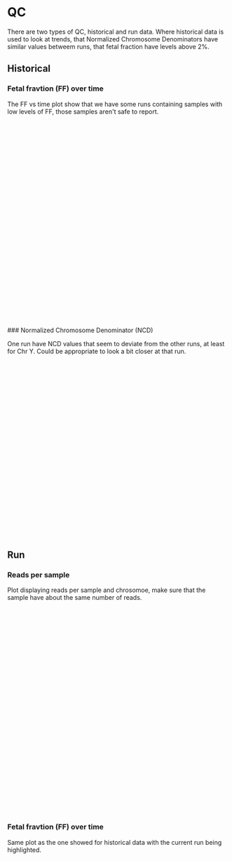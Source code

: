 # QC
There are two types of QC, historical and run data. Where historical data is used to look at trends, that Normalized Chromosome Denominators have similar values betweem runs, that fetal fraction have levels above 2%.

## Historical

### Fetal fravtion (FF) over time
The FF vs time plot show that we have some runs containing samples with low levels of FF, those samples aren't safe to report.

<div id="scatter_chart_ff" style="width:100%;height:450px;">
    <svg style="width:100%;height:450px;" class="nvd3-svg"></svg>
</div>

<script type="module">
    scatterChartTime({data: [{'key': 'hist', 'values': [{'x': 1676419200000.0, 'y': 0.01, 'shape': 'circle', 'size': 1, 'color': '#c62828', 'type': 'Test', 'flowcell': 'QTMVDCCGG', 'sample': 'sample-low-ff'}, {'x': 1676419200000.0, 'y': 0.09, 'shape': 'circle', 'size': 1, 'color': '#c62828', 'type': 'Test', 'flowcell': 'QTMVDCCGG', 'sample': 'sample13-1'}, {'x': 1676419200000.0, 'y': 0.07, 'shape': 'circle', 'size': 1, 'color': '#c62828', 'type': 'Test', 'flowcell': 'QTMVDCCGG', 'sample': 'sample13-2'}, {'x': 1676419200000.0, 'y': 0.06, 'shape': 'circle', 'size': 1, 'color': '#c62828', 'type': 'Test', 'flowcell': 'QTMVDCCGG', 'sample': 'sample18-1'}, {'x': 1676419200000.0, 'y': 0.06, 'shape': 'circle', 'size': 1, 'color': '#c62828', 'type': 'Test', 'flowcell': 'QTMVDCCGG', 'sample': 'sample18-2'}, {'x': 1676419200000.0, 'y': 0.11, 'shape': 'circle', 'size': 1, 'color': '#c62828', 'type': 'Test', 'flowcell': 'QTMVDCCGG', 'sample': 'sample21-1'}, {'x': 1676419200000.0, 'y': 0.12, 'shape': 'circle', 'size': 1, 'color': '#c62828', 'type': 'Test', 'flowcell': 'QTMVDCCGG', 'sample': 'sample21-2'}, {'x': 1676419200000.0, 'y': 0.07, 'shape': 'circle', 'size': 1, 'color': '#c62828', 'type': 'Test', 'flowcell': 'QTMVDCCGG', 'sample': 'sampleX-1'}, {'x': 1676419200000.0, 'y': 0.11, 'shape': 'circle', 'size': 1, 'color': '#c62828', 'type': 'Test', 'flowcell': 'QTMVDCCGG', 'sample': 'sampleX-2'}, {'x': 1676419200000.0, 'y': 0.08, 'shape': 'circle', 'size': 1, 'color': '#c62828', 'type': 'Test', 'flowcell': 'QTMVDCCGG', 'sample': 'sampleY-1'}, {'x': 1676419200000.0, 'y': 0.21, 'shape': 'circle', 'size': 1, 'color': '#c62828', 'type': 'Test', 'flowcell': 'QTMVDCCGG', 'sample': 'sampleY-2'}, {'x': 1676419200000.0, 'y': 0.09, 'shape': 'circle', 'size': 1, 'color': '#c62828', 'type': 'Control', 'flowcell': 'QTMVDCCGG', 'sample': 'XY-XX-lot5'}, {'x': 1675814400000.0, 'y': 0.03, 'shape': 'circle', 'size': 1, 'color': '#c62828', 'type': 'Control', 'flowcell': 'SROOWLFOM', 'sample': 'XY-XX-lot5'}, {'x': 1675814400000.0, 'y': 0.07, 'shape': 'circle', 'size': 1, 'color': '#c62828', 'type': 'Test', 'flowcell': 'SROOWLFOM', 'sample': 'sampleN-1'}, {'x': 1675814400000.0, 'y': 0.09, 'shape': 'circle', 'size': 1, 'color': '#c62828', 'type': 'Test', 'flowcell': 'SROOWLFOM', 'sample': 'sampleN-2'}, {'x': 1675814400000.0, 'y': 0.05, 'shape': 'circle', 'size': 1, 'color': '#c62828', 'type': 'Test', 'flowcell': 'SROOWLFOM', 'sample': 'sampleN-3'}, {'x': 1675814400000.0, 'y': 0.08, 'shape': 'circle', 'size': 1, 'color': '#c62828', 'type': 'Test', 'flowcell': 'SROOWLFOM', 'sample': 'sampleN-4'}, {'x': 1675814400000.0, 'y': 0.06, 'shape': 'circle', 'size': 1, 'color': '#c62828', 'type': 'Test', 'flowcell': 'SROOWLFOM', 'sample': 'sampleN-5'}, {'x': 1675814400000.0, 'y': 0.08, 'shape': 'circle', 'size': 1, 'color': '#c62828', 'type': 'Test', 'flowcell': 'SROOWLFOM', 'sample': 'sampleN-6'}, {'x': 1675814400000.0, 'y': 0.09, 'shape': 'circle', 'size': 1, 'color': '#c62828', 'type': 'Test', 'flowcell': 'SROOWLFOM', 'sample': 'sampleN-7'}, {'x': 1675814400000.0, 'y': 0.1, 'shape': 'circle', 'size': 1, 'color': '#c62828', 'type': 'Test', 'flowcell': 'SROOWLFOM', 'sample': 'sampleN-8'}, {'x': 1675814400000.0, 'y': 0.03, 'shape': 'circle', 'size': 1, 'color': '#c62828', 'type': 'Test', 'flowcell': 'SROOWLFOM', 'sample': 'sampleN-9'}, {'x': 1675814400000.0, 'y': 0.09, 'shape': 'circle', 'size': 1, 'color': '#c62828', 'type': 'Test', 'flowcell': 'SROOWLFOM', 'sample': 'sampleN-10'}, {'x': 1675209600000.0, 'y': 0.03, 'shape': 'circle', 'size': 1, 'color': '#c62828', 'type': 'Control', 'flowcell': 'IMYGNQXWG', 'sample': 'XY-XX-lot5'}, {'x': 1675209600000.0, 'y': 0.08, 'shape': 'circle', 'size': 1, 'color': '#c62828', 'type': 'Test', 'flowcell': 'IMYGNQXWG', 'sample': 'sampleN-12'}, {'x': 1675209600000.0, 'y': 0.04, 'shape': 'circle', 'size': 1, 'color': '#c62828', 'type': 'Test', 'flowcell': 'IMYGNQXWG', 'sample': 'sampleN-13'}, {'x': 1675209600000.0, 'y': 0.15, 'shape': 'circle', 'size': 1, 'color': '#c62828', 'type': 'Test', 'flowcell': 'IMYGNQXWG', 'sample': 'sampleN-14'}, {'x': 1675209600000.0, 'y': 0.11, 'shape': 'circle', 'size': 1, 'color': '#c62828', 'type': 'Test', 'flowcell': 'IMYGNQXWG', 'sample': 'sampleN-15'}, {'x': 1675209600000.0, 'y': 0.02, 'shape': 'circle', 'size': 1, 'color': '#c62828', 'type': 'Test', 'flowcell': 'IMYGNQXWG', 'sample': 'sampleN-16'}, {'x': 1675209600000.0, 'y': 0.04, 'shape': 'circle', 'size': 1, 'color': '#c62828', 'type': 'Test', 'flowcell': 'IMYGNQXWG', 'sample': 'sampleN-17'}, {'x': 1675209600000.0, 'y': 0.04, 'shape': 'circle', 'size': 1, 'color': '#c62828', 'type': 'Test', 'flowcell': 'IMYGNQXWG', 'sample': 'sampleN-18'}, {'x': 1675209600000.0, 'y': 0.1, 'shape': 'circle', 'size': 1, 'color': '#c62828', 'type': 'Test', 'flowcell': 'IMYGNQXWG', 'sample': 'sampleN-19'}, {'x': 1675209600000.0, 'y': 0.14, 'shape': 'circle', 'size': 1, 'color': '#c62828', 'type': 'Test', 'flowcell': 'IMYGNQXWG', 'sample': 'sampleN-20'}, {'x': 1675209600000.0, 'y': 0.05, 'shape': 'circle', 'size': 1, 'color': '#c62828', 'type': 'Test', 'flowcell': 'IMYGNQXWG', 'sample': 'sampleN-21'}, {'x': 1674604800000.0, 'y': 0.11, 'shape': 'circle', 'size': 1, 'color': '#c62828', 'type': 'Control', 'flowcell': 'XXBQRULAX', 'sample': 'XY-XX-lot5'}, {'x': 1674604800000.0, 'y': 0.08, 'shape': 'circle', 'size': 1, 'color': '#c62828', 'type': 'Test', 'flowcell': 'XXBQRULAX', 'sample': 'sampleN-23'}, {'x': 1674604800000.0, 'y': 0.18, 'shape': 'circle', 'size': 1, 'color': '#c62828', 'type': 'Test', 'flowcell': 'XXBQRULAX', 'sample': 'sampleN-24'}, {'x': 1674604800000.0, 'y': 0.12, 'shape': 'circle', 'size': 1, 'color': '#c62828', 'type': 'Test', 'flowcell': 'XXBQRULAX', 'sample': 'sampleN-25'}, {'x': 1674604800000.0, 'y': 0.11, 'shape': 'circle', 'size': 1, 'color': '#c62828', 'type': 'Test', 'flowcell': 'XXBQRULAX', 'sample': 'sampleN-26'}, {'x': 1674604800000.0, 'y': 0.12, 'shape': 'circle', 'size': 1, 'color': '#c62828', 'type': 'Test', 'flowcell': 'XXBQRULAX', 'sample': 'sampleN-27'}, {'x': 1674604800000.0, 'y': 0.04, 'shape': 'circle', 'size': 1, 'color': '#c62828', 'type': 'Test', 'flowcell': 'XXBQRULAX', 'sample': 'sampleN-28'}, {'x': 1674604800000.0, 'y': 0.08, 'shape': 'circle', 'size': 1, 'color': '#c62828', 'type': 'Test', 'flowcell': 'XXBQRULAX', 'sample': 'sampleN-29'}, {'x': 1674604800000.0, 'y': 0.11, 'shape': 'circle', 'size': 1, 'color': '#c62828', 'type': 'Test', 'flowcell': 'XXBQRULAX', 'sample': 'sampleN-30'}, {'x': 1674604800000.0, 'y': 0.09, 'shape': 'circle', 'size': 1, 'color': '#c62828', 'type': 'Test', 'flowcell': 'XXBQRULAX', 'sample': 'sampleN-31'}, {'x': 1674604800000.0, 'y': 0.07, 'shape': 'circle', 'size': 1, 'color': '#c62828', 'type': 'Test', 'flowcell': 'XXBQRULAX', 'sample': 'sampleN-32'}, {'x': 1674000000000.0, 'y': 0.07, 'shape': 'circle', 'size': 1, 'color': '#c62828', 'type': 'Control', 'flowcell': 'LISCRZVOL', 'sample': 'XY-XX-lot5'}, {'x': 1674000000000.0, 'y': 0.1, 'shape': 'circle', 'size': 1, 'color': '#c62828', 'type': 'Test', 'flowcell': 'LISCRZVOL', 'sample': 'sampleN-34'}, {'x': 1674000000000.0, 'y': 0.07, 'shape': 'circle', 'size': 1, 'color': '#c62828', 'type': 'Test', 'flowcell': 'LISCRZVOL', 'sample': 'sampleN-35'}, {'x': 1674000000000.0, 'y': 0.09, 'shape': 'circle', 'size': 1, 'color': '#c62828', 'type': 'Test', 'flowcell': 'LISCRZVOL', 'sample': 'sampleN-36'}, {'x': 1674000000000.0, 'y': 0.05, 'shape': 'circle', 'size': 1, 'color': '#c62828', 'type': 'Test', 'flowcell': 'LISCRZVOL', 'sample': 'sampleN-37'}, {'x': 1674000000000.0, 'y': 0.09, 'shape': 'circle', 'size': 1, 'color': '#c62828', 'type': 'Test', 'flowcell': 'LISCRZVOL', 'sample': 'sampleN-38'}, {'x': 1674000000000.0, 'y': 0.06, 'shape': 'circle', 'size': 1, 'color': '#c62828', 'type': 'Test', 'flowcell': 'LISCRZVOL', 'sample': 'sampleN-39'}, {'x': 1674000000000.0, 'y': 0.08, 'shape': 'circle', 'size': 1, 'color': '#c62828', 'type': 'Test', 'flowcell': 'LISCRZVOL', 'sample': 'sampleN-40'}, {'x': 1674000000000.0, 'y': 0.06, 'shape': 'circle', 'size': 1, 'color': '#c62828', 'type': 'Test', 'flowcell': 'LISCRZVOL', 'sample': 'sampleN-41'}, {'x': 1674000000000.0, 'y': 0.07, 'shape': 'circle', 'size': 1, 'color': '#c62828', 'type': 'Test', 'flowcell': 'LISCRZVOL', 'sample': 'sampleN-42'}, {'x': 1674000000000.0, 'y': 0.04, 'shape': 'circle', 'size': 1, 'color': '#c62828', 'type': 'Test', 'flowcell': 'LISCRZVOL', 'sample': 'sampleN-43'}, {'x': 1673395200000.0, 'y': 0.08, 'shape': 'circle', 'size': 1, 'color': '#c62828', 'type': 'Control', 'flowcell': 'YPMYZOSPH', 'sample': 'XY-XX-lot5'}, {'x': 1673395200000.0, 'y': 0.08, 'shape': 'circle', 'size': 1, 'color': '#c62828', 'type': 'Test', 'flowcell': 'YPMYZOSPH', 'sample': 'sampleN-45'}, {'x': 1673395200000.0, 'y': 0.05, 'shape': 'circle', 'size': 1, 'color': '#c62828', 'type': 'Test', 'flowcell': 'YPMYZOSPH', 'sample': 'sampleN-46'}, {'x': 1673395200000.0, 'y': 0.06, 'shape': 'circle', 'size': 1, 'color': '#c62828', 'type': 'Test', 'flowcell': 'YPMYZOSPH', 'sample': 'sampleN-47'}, {'x': 1673395200000.0, 'y': 0.05, 'shape': 'circle', 'size': 1, 'color': '#c62828', 'type': 'Test', 'flowcell': 'YPMYZOSPH', 'sample': 'sampleN-48'}, {'x': 1673395200000.0, 'y': 0.13, 'shape': 'circle', 'size': 1, 'color': '#c62828', 'type': 'Test', 'flowcell': 'YPMYZOSPH', 'sample': 'sampleN-49'}, {'x': 1673395200000.0, 'y': 0.06, 'shape': 'circle', 'size': 1, 'color': '#c62828', 'type': 'Test', 'flowcell': 'YPMYZOSPH', 'sample': 'sampleN-50'}, {'x': 1673395200000.0, 'y': 0.05, 'shape': 'circle', 'size': 1, 'color': '#c62828', 'type': 'Test', 'flowcell': 'YPMYZOSPH', 'sample': 'sampleN-51'}, {'x': 1673395200000.0, 'y': 0.06, 'shape': 'circle', 'size': 1, 'color': '#c62828', 'type': 'Test', 'flowcell': 'YPMYZOSPH', 'sample': 'sampleN-52'}, {'x': 1673395200000.0, 'y': 0.07, 'shape': 'circle', 'size': 1, 'color': '#c62828', 'type': 'Test', 'flowcell': 'YPMYZOSPH', 'sample': 'sampleN-53'}, {'x': 1673395200000.0, 'y': 0.1, 'shape': 'circle', 'size': 1, 'color': '#c62828', 'type': 'Test', 'flowcell': 'YPMYZOSPH', 'sample': 'sampleN-54'}, {'x': 1672790400000.0, 'y': 0.02, 'shape': 'circle', 'size': 1, 'color': '#c62828', 'type': 'Control', 'flowcell': 'LCTTYTFFG', 'sample': 'XY-XX-lot5'}, {'x': 1672790400000.0, 'y': 0.05, 'shape': 'circle', 'size': 1, 'color': '#c62828', 'type': 'Test', 'flowcell': 'LCTTYTFFG', 'sample': 'sampleN-56'}, {'x': 1672790400000.0, 'y': 0.08, 'shape': 'circle', 'size': 1, 'color': '#c62828', 'type': 'Test', 'flowcell': 'LCTTYTFFG', 'sample': 'sampleN-57'}, {'x': 1672790400000.0, 'y': 0.08, 'shape': 'circle', 'size': 1, 'color': '#c62828', 'type': 'Test', 'flowcell': 'LCTTYTFFG', 'sample': 'sampleN-58'}, {'x': 1672790400000.0, 'y': 0.07, 'shape': 'circle', 'size': 1, 'color': '#c62828', 'type': 'Test', 'flowcell': 'LCTTYTFFG', 'sample': 'sampleN-59'}, {'x': 1672790400000.0, 'y': 0.06, 'shape': 'circle', 'size': 1, 'color': '#c62828', 'type': 'Test', 'flowcell': 'LCTTYTFFG', 'sample': 'sampleN-60'}, {'x': 1672790400000.0, 'y': 0.03, 'shape': 'circle', 'size': 1, 'color': '#c62828', 'type': 'Test', 'flowcell': 'LCTTYTFFG', 'sample': 'sampleN-61'}, {'x': 1672790400000.0, 'y': 0.09, 'shape': 'circle', 'size': 1, 'color': '#c62828', 'type': 'Test', 'flowcell': 'LCTTYTFFG', 'sample': 'sampleN-62'}, {'x': 1672790400000.0, 'y': 0.08, 'shape': 'circle', 'size': 1, 'color': '#c62828', 'type': 'Test', 'flowcell': 'LCTTYTFFG', 'sample': 'sampleN-63'}, {'x': 1672790400000.0, 'y': 0.04, 'shape': 'circle', 'size': 1, 'color': '#c62828', 'type': 'Test', 'flowcell': 'LCTTYTFFG', 'sample': 'sampleN-64'}, {'x': 1672790400000.0, 'y': 0.13, 'shape': 'circle', 'size': 1, 'color': '#c62828', 'type': 'Test', 'flowcell': 'LCTTYTFFG', 'sample': 'sampleN-65'}, {'x': 1672185600000.0, 'y': 0.12, 'shape': 'circle', 'size': 1, 'color': '#c62828', 'type': 'Control', 'flowcell': 'ZEQOOGIDB', 'sample': 'XY-XX-lot5'}, {'x': 1672185600000.0, 'y': 0.07, 'shape': 'circle', 'size': 1, 'color': '#c62828', 'type': 'Test', 'flowcell': 'ZEQOOGIDB', 'sample': 'sampleN-67'}, {'x': 1672185600000.0, 'y': 0.07, 'shape': 'circle', 'size': 1, 'color': '#c62828', 'type': 'Test', 'flowcell': 'ZEQOOGIDB', 'sample': 'sampleN-68'}, {'x': 1672185600000.0, 'y': 0.04, 'shape': 'circle', 'size': 1, 'color': '#c62828', 'type': 'Test', 'flowcell': 'ZEQOOGIDB', 'sample': 'sampleN-69'}, {'x': 1672185600000.0, 'y': 0.08, 'shape': 'circle', 'size': 1, 'color': '#c62828', 'type': 'Test', 'flowcell': 'ZEQOOGIDB', 'sample': 'sampleN-70'}, {'x': 1672185600000.0, 'y': 0.14, 'shape': 'circle', 'size': 1, 'color': '#c62828', 'type': 'Test', 'flowcell': 'ZEQOOGIDB', 'sample': 'sampleN-71'}, {'x': 1672185600000.0, 'y': 0.14, 'shape': 'circle', 'size': 1, 'color': '#c62828', 'type': 'Test', 'flowcell': 'ZEQOOGIDB', 'sample': 'sampleN-72'}, {'x': 1672185600000.0, 'y': 0.08, 'shape': 'circle', 'size': 1, 'color': '#c62828', 'type': 'Test', 'flowcell': 'ZEQOOGIDB', 'sample': 'sampleN-73'}, {'x': 1672185600000.0, 'y': 0.07, 'shape': 'circle', 'size': 1, 'color': '#c62828', 'type': 'Test', 'flowcell': 'ZEQOOGIDB', 'sample': 'sampleN-74'}, {'x': 1672185600000.0, 'y': 0.07, 'shape': 'circle', 'size': 1, 'color': '#c62828', 'type': 'Test', 'flowcell': 'ZEQOOGIDB', 'sample': 'sampleN-75'}, {'x': 1672185600000.0, 'y': 0.13, 'shape': 'circle', 'size': 1, 'color': '#c62828', 'type': 'Test', 'flowcell': 'ZEQOOGIDB', 'sample': 'sampleN-76'}, {'x': 1671580800000.0, 'y': 0.13, 'shape': 'circle', 'size': 1, 'color': '#c62828', 'type': 'Control', 'flowcell': 'CDWLNDBHH', 'sample': 'XY-XX-lot5'}, {'x': 1671580800000.0, 'y': 0.07, 'shape': 'circle', 'size': 1, 'color': '#c62828', 'type': 'Test', 'flowcell': 'CDWLNDBHH', 'sample': 'sampleN-78'}, {'x': 1671580800000.0, 'y': 0.05, 'shape': 'circle', 'size': 1, 'color': '#c62828', 'type': 'Test', 'flowcell': 'CDWLNDBHH', 'sample': 'sampleN-79'}, {'x': 1671580800000.0, 'y': 0.06, 'shape': 'circle', 'size': 1, 'color': '#c62828', 'type': 'Test', 'flowcell': 'CDWLNDBHH', 'sample': 'sampleN-80'}, {'x': 1671580800000.0, 'y': 0.09, 'shape': 'circle', 'size': 1, 'color': '#c62828', 'type': 'Test', 'flowcell': 'CDWLNDBHH', 'sample': 'sampleN-81'}, {'x': 1671580800000.0, 'y': 0.09, 'shape': 'circle', 'size': 1, 'color': '#c62828', 'type': 'Test', 'flowcell': 'CDWLNDBHH', 'sample': 'sampleN-82'}, {'x': 1671580800000.0, 'y': 0.09, 'shape': 'circle', 'size': 1, 'color': '#c62828', 'type': 'Test', 'flowcell': 'CDWLNDBHH', 'sample': 'sampleN-83'}, {'x': 1671580800000.0, 'y': 0.05, 'shape': 'circle', 'size': 1, 'color': '#c62828', 'type': 'Test', 'flowcell': 'CDWLNDBHH', 'sample': 'sampleN-84'}, {'x': 1671580800000.0, 'y': 0.1, 'shape': 'circle', 'size': 1, 'color': '#c62828', 'type': 'Test', 'flowcell': 'CDWLNDBHH', 'sample': 'sampleN-85'}, {'x': 1671580800000.0, 'y': 0.06, 'shape': 'circle', 'size': 1, 'color': '#c62828', 'type': 'Test', 'flowcell': 'CDWLNDBHH', 'sample': 'sampleN-86'}, {'x': 1671580800000.0, 'y': 0.09, 'shape': 'circle', 'size': 1, 'color': '#c62828', 'type': 'Test', 'flowcell': 'CDWLNDBHH', 'sample': 'sampleN-87'}, {'x': 1670976000000.0, 'y': 0.04, 'shape': 'circle', 'size': 1, 'color': '#c62828', 'type': 'Control', 'flowcell': 'LNQJDWFJF', 'sample': 'XY-XX-lot5'}, {'x': 1670976000000.0, 'y': 0.08, 'shape': 'circle', 'size': 1, 'color': '#c62828', 'type': 'Test', 'flowcell': 'LNQJDWFJF', 'sample': 'sampleN-89'}, {'x': 1670976000000.0, 'y': 0.08, 'shape': 'circle', 'size': 1, 'color': '#c62828', 'type': 'Test', 'flowcell': 'LNQJDWFJF', 'sample': 'sampleN-90'}, {'x': 1670976000000.0, 'y': 0.06, 'shape': 'circle', 'size': 1, 'color': '#c62828', 'type': 'Test', 'flowcell': 'LNQJDWFJF', 'sample': 'sampleN-91'}, {'x': 1670976000000.0, 'y': 0.06, 'shape': 'circle', 'size': 1, 'color': '#c62828', 'type': 'Test', 'flowcell': 'LNQJDWFJF', 'sample': 'sampleN-92'}, {'x': 1670976000000.0, 'y': 0.1, 'shape': 'circle', 'size': 1, 'color': '#c62828', 'type': 'Test', 'flowcell': 'LNQJDWFJF', 'sample': 'sampleN-93'}, {'x': 1670976000000.0, 'y': 0.07, 'shape': 'circle', 'size': 1, 'color': '#c62828', 'type': 'Test', 'flowcell': 'LNQJDWFJF', 'sample': 'sampleN-94'}, {'x': 1670976000000.0, 'y': 0.12, 'shape': 'circle', 'size': 1, 'color': '#c62828', 'type': 'Test', 'flowcell': 'LNQJDWFJF', 'sample': 'sampleN-95'}, {'x': 1670976000000.0, 'y': 0.11, 'shape': 'circle', 'size': 1, 'color': '#c62828', 'type': 'Test', 'flowcell': 'LNQJDWFJF', 'sample': 'sampleN-96'}, {'x': 1670976000000.0, 'y': 0.14, 'shape': 'circle', 'size': 1, 'color': '#c62828', 'type': 'Test', 'flowcell': 'LNQJDWFJF', 'sample': 'sampleN-97'}, {'x': 1670976000000.0, 'y': 0.06, 'shape': 'circle', 'size': 1, 'color': '#c62828', 'type': 'Test', 'flowcell': 'LNQJDWFJF', 'sample': 'sampleN-98'}, {'x': 1670371200000.0, 'y': 0.04, 'shape': 'circle', 'size': 1, 'color': '#c62828', 'type': 'Control', 'flowcell': 'BUIUPVFMA', 'sample': 'XY-XX-lot5'}, {'x': 1670371200000.0, 'y': 0.06, 'shape': 'circle', 'size': 1, 'color': '#c62828', 'type': 'Test', 'flowcell': 'BUIUPVFMA', 'sample': 'sampleN-100'}, {'x': 1670371200000.0, 'y': 0.08, 'shape': 'circle', 'size': 1, 'color': '#c62828', 'type': 'Test', 'flowcell': 'BUIUPVFMA', 'sample': 'sampleN-101'}, {'x': 1670371200000.0, 'y': 0.12, 'shape': 'circle', 'size': 1, 'color': '#c62828', 'type': 'Test', 'flowcell': 'BUIUPVFMA', 'sample': 'sampleN-102'}, {'x': 1670371200000.0, 'y': 0.1, 'shape': 'circle', 'size': 1, 'color': '#c62828', 'type': 'Test', 'flowcell': 'BUIUPVFMA', 'sample': 'sampleN-103'}, {'x': 1670371200000.0, 'y': 0.07, 'shape': 'circle', 'size': 1, 'color': '#c62828', 'type': 'Test', 'flowcell': 'BUIUPVFMA', 'sample': 'sampleN-104'}, {'x': 1670371200000.0, 'y': 0.01, 'shape': 'circle', 'size': 1, 'color': '#c62828', 'type': 'Test', 'flowcell': 'BUIUPVFMA', 'sample': 'sampleN-105'}, {'x': 1670371200000.0, 'y': 0.12, 'shape': 'circle', 'size': 1, 'color': '#c62828', 'type': 'Test', 'flowcell': 'BUIUPVFMA', 'sample': 'sampleN-106'}, {'x': 1670371200000.0, 'y': 0.05, 'shape': 'circle', 'size': 1, 'color': '#c62828', 'type': 'Test', 'flowcell': 'BUIUPVFMA', 'sample': 'sampleN-107'}, {'x': 1670371200000.0, 'y': 0.11, 'shape': 'circle', 'size': 1, 'color': '#c62828', 'type': 'Test', 'flowcell': 'BUIUPVFMA', 'sample': 'sampleN-108'}, {'x': 1670371200000.0, 'y': 0.07, 'shape': 'circle', 'size': 1, 'color': '#c62828', 'type': 'Test', 'flowcell': 'BUIUPVFMA', 'sample': 'sampleN-109'}, {'x': 1669766400000.0, 'y': 0.04, 'shape': 'circle', 'size': 1, 'color': '#c62828', 'type': 'Control', 'flowcell': 'GZYFGMURA', 'sample': 'XY-XX-lot5'}, {'x': 1669766400000.0, 'y': 0.09, 'shape': 'circle', 'size': 1, 'color': '#c62828', 'type': 'Test', 'flowcell': 'GZYFGMURA', 'sample': 'sampleN-111'}, {'x': 1669766400000.0, 'y': 0.18, 'shape': 'circle', 'size': 1, 'color': '#c62828', 'type': 'Test', 'flowcell': 'GZYFGMURA', 'sample': 'sampleN-112'}, {'x': 1669766400000.0, 'y': 0.1, 'shape': 'circle', 'size': 1, 'color': '#c62828', 'type': 'Test', 'flowcell': 'GZYFGMURA', 'sample': 'sampleN-113'}, {'x': 1669766400000.0, 'y': 0.04, 'shape': 'circle', 'size': 1, 'color': '#c62828', 'type': 'Test', 'flowcell': 'GZYFGMURA', 'sample': 'sampleN-114'}, {'x': 1669766400000.0, 'y': 0.06, 'shape': 'circle', 'size': 1, 'color': '#c62828', 'type': 'Test', 'flowcell': 'GZYFGMURA', 'sample': 'sampleN-115'}, {'x': 1669766400000.0, 'y': 0.08, 'shape': 'circle', 'size': 1, 'color': '#c62828', 'type': 'Test', 'flowcell': 'GZYFGMURA', 'sample': 'sampleN-116'}, {'x': 1669766400000.0, 'y': 0.11, 'shape': 'circle', 'size': 1, 'color': '#c62828', 'type': 'Test', 'flowcell': 'GZYFGMURA', 'sample': 'sampleN-117'}, {'x': 1669766400000.0, 'y': 0.08, 'shape': 'circle', 'size': 1, 'color': '#c62828', 'type': 'Test', 'flowcell': 'GZYFGMURA', 'sample': 'sampleN-118'}, {'x': 1669766400000.0, 'y': 0.1, 'shape': 'circle', 'size': 1, 'color': '#c62828', 'type': 'Test', 'flowcell': 'GZYFGMURA', 'sample': 'sampleN-119'}, {'x': 1669766400000.0, 'y': 0.08, 'shape': 'circle', 'size': 1, 'color': '#c62828', 'type': 'Test', 'flowcell': 'GZYFGMURA', 'sample': 'sampleN-120'}, {'x': 1669161600000.0, 'y': 0.08, 'shape': 'circle', 'size': 1, 'color': '#c62828', 'type': 'Control', 'flowcell': 'HXVPDSOYK', 'sample': 'XY-XX-lot5'}, {'x': 1669161600000.0, 'y': 0.07, 'shape': 'circle', 'size': 1, 'color': '#c62828', 'type': 'Test', 'flowcell': 'HXVPDSOYK', 'sample': 'sampleN-122'}, {'x': 1669161600000.0, 'y': 0.1, 'shape': 'circle', 'size': 1, 'color': '#c62828', 'type': 'Test', 'flowcell': 'HXVPDSOYK', 'sample': 'sampleN-123'}, {'x': 1669161600000.0, 'y': 0.07, 'shape': 'circle', 'size': 1, 'color': '#c62828', 'type': 'Test', 'flowcell': 'HXVPDSOYK', 'sample': 'sampleN-124'}, {'x': 1669161600000.0, 'y': 0.12, 'shape': 'circle', 'size': 1, 'color': '#c62828', 'type': 'Test', 'flowcell': 'HXVPDSOYK', 'sample': 'sampleN-125'}, {'x': 1669161600000.0, 'y': 0.07, 'shape': 'circle', 'size': 1, 'color': '#c62828', 'type': 'Test', 'flowcell': 'HXVPDSOYK', 'sample': 'sampleN-126'}, {'x': 1669161600000.0, 'y': 0.03, 'shape': 'circle', 'size': 1, 'color': '#c62828', 'type': 'Test', 'flowcell': 'HXVPDSOYK', 'sample': 'sampleN-127'}, {'x': 1669161600000.0, 'y': 0.1, 'shape': 'circle', 'size': 1, 'color': '#c62828', 'type': 'Test', 'flowcell': 'HXVPDSOYK', 'sample': 'sampleN-128'}, {'x': 1669161600000.0, 'y': 0.07, 'shape': 'circle', 'size': 1, 'color': '#c62828', 'type': 'Test', 'flowcell': 'HXVPDSOYK', 'sample': 'sampleN-129'}, {'x': 1669161600000.0, 'y': 0.07, 'shape': 'circle', 'size': 1, 'color': '#c62828', 'type': 'Test', 'flowcell': 'HXVPDSOYK', 'sample': 'sampleN-130'}, {'x': 1669161600000.0, 'y': 0.08, 'shape': 'circle', 'size': 1, 'color': '#c62828', 'type': 'Test', 'flowcell': 'HXVPDSOYK', 'sample': 'sampleN-131'}]}], id: '#scatter_chart_ff svg', x_label: 'Date', y_label: 'Fetal fraction', x_format: '0.02f', y_format: '0.02%', x_min:1669161600000.0, x_max: 1676419200000.0, y_min: -0.01, y_max: 0.21, limits:[[0.02,0.02]]});
</script>

<br />
### Normalized Chromosome Denominator (NCD)

One run have NCD values that seem to deviate from the other runs, at least for Chr Y. Could be appropriate to look a bit closer at that run.

<div id="scatter_chart_ncd" style="width:100%;height:400px;">
    <svg style="width:100%;height:400px;" class="nvd3-svg"></svg>
</div>

<script type="module">
    scatterChartTime({data: [{'max_y': 26.51776, 'min_y': 17.45898, 'key': '13', 'values': [{'x': 1676419200000.0, 'y': 26.51776, 'shape': 'circle', 'size': 1, 'color': '#c62828', 'flowcell': 'QTMVDCCGG', 'type': 'Control', 'sample': 'XY-XX-lot5'}, {'x': 1675814400000.0, 'y': 22.25442, 'shape': 'circle', 'size': 1, 'color': '#c62828', 'flowcell': 'SROOWLFOM', 'type': 'Control', 'sample': 'XY-XX-lot5'}, {'x': 1675209600000.0, 'y': 21.36847, 'shape': 'circle', 'size': 1, 'color': '#c62828', 'flowcell': 'IMYGNQXWG', 'type': 'Control', 'sample': 'XY-XX-lot5'}, {'x': 1674604800000.0, 'y': 25.63226, 'shape': 'circle', 'size': 1, 'color': '#c62828', 'flowcell': 'XXBQRULAX', 'type': 'Control', 'sample': 'XY-XX-lot5'}, {'x': 1674000000000.0, 'y': 25.48737, 'shape': 'circle', 'size': 1, 'color': '#c62828', 'flowcell': 'LISCRZVOL', 'type': 'Control', 'sample': 'XY-XX-lot5'}, {'x': 1673395200000.0, 'y': 17.45898, 'shape': 'circle', 'size': 1, 'color': '#c62828', 'flowcell': 'YPMYZOSPH', 'type': 'Control', 'sample': 'XY-XX-lot5'}, {'x': 1672790400000.0, 'y': 24.57445, 'shape': 'circle', 'size': 1, 'color': '#c62828', 'flowcell': 'LCTTYTFFG', 'type': 'Control', 'sample': 'XY-XX-lot5'}, {'x': 1672185600000.0, 'y': 22.82666, 'shape': 'circle', 'size': 1, 'color': '#c62828', 'flowcell': 'ZEQOOGIDB', 'type': 'Control', 'sample': 'XY-XX-lot5'}, {'x': 1671580800000.0, 'y': 21.10833, 'shape': 'circle', 'size': 1, 'color': '#c62828', 'flowcell': 'CDWLNDBHH', 'type': 'Control', 'sample': 'XY-XX-lot5'}, {'x': 1670976000000.0, 'y': 22.18706, 'shape': 'circle', 'size': 1, 'color': '#c62828', 'flowcell': 'LNQJDWFJF', 'type': 'Control', 'sample': 'XY-XX-lot5'}, {'x': 1670371200000.0, 'y': 21.092, 'shape': 'circle', 'size': 1, 'color': '#c62828', 'flowcell': 'BUIUPVFMA', 'type': 'Control', 'sample': 'XY-XX-lot5'}, {'x': 1669766400000.0, 'y': 20.50761, 'shape': 'circle', 'size': 1, 'color': '#c62828', 'flowcell': 'GZYFGMURA', 'type': 'Control', 'sample': 'XY-XX-lot5'}, {'x': 1669161600000.0, 'y': 25.97173, 'shape': 'circle', 'size': 1, 'color': '#c62828', 'flowcell': 'HXVPDSOYK', 'type': 'Control', 'sample': 'XY-XX-lot5'}]}, {'max_y': 20.42655, 'min_y': 12.93549, 'key': '18', 'values': [{'x': 1676419200000.0, 'y': 20.21611, 'shape': 'circle', 'size': 1, 'color': '#c62828', 'flowcell': 'QTMVDCCGG', 'type': 'Control', 'sample': 'XY-XX-lot5'}, {'x': 1675814400000.0, 'y': 16.12653, 'shape': 'circle', 'size': 1, 'color': '#c62828', 'flowcell': 'SROOWLFOM', 'type': 'Control', 'sample': 'XY-XX-lot5'}, {'x': 1675209600000.0, 'y': 12.93549, 'shape': 'circle', 'size': 1, 'color': '#c62828', 'flowcell': 'IMYGNQXWG', 'type': 'Control', 'sample': 'XY-XX-lot5'}, {'x': 1674604800000.0, 'y': 20.42655, 'shape': 'circle', 'size': 1, 'color': '#c62828', 'flowcell': 'XXBQRULAX', 'type': 'Control', 'sample': 'XY-XX-lot5'}, {'x': 1674000000000.0, 'y': 19.74528, 'shape': 'circle', 'size': 1, 'color': '#c62828', 'flowcell': 'LISCRZVOL', 'type': 'Control', 'sample': 'XY-XX-lot5'}, {'x': 1673395200000.0, 'y': 14.32293, 'shape': 'circle', 'size': 1, 'color': '#c62828', 'flowcell': 'YPMYZOSPH', 'type': 'Control', 'sample': 'XY-XX-lot5'}, {'x': 1672790400000.0, 'y': 18.56084, 'shape': 'circle', 'size': 1, 'color': '#c62828', 'flowcell': 'LCTTYTFFG', 'type': 'Control', 'sample': 'XY-XX-lot5'}, {'x': 1672185600000.0, 'y': 17.84316, 'shape': 'circle', 'size': 1, 'color': '#c62828', 'flowcell': 'ZEQOOGIDB', 'type': 'Control', 'sample': 'XY-XX-lot5'}, {'x': 1671580800000.0, 'y': 19.17105, 'shape': 'circle', 'size': 1, 'color': '#c62828', 'flowcell': 'CDWLNDBHH', 'type': 'Control', 'sample': 'XY-XX-lot5'}, {'x': 1670976000000.0, 'y': 17.3361, 'shape': 'circle', 'size': 1, 'color': '#c62828', 'flowcell': 'LNQJDWFJF', 'type': 'Control', 'sample': 'XY-XX-lot5'}, {'x': 1670371200000.0, 'y': 18.4278, 'shape': 'circle', 'size': 1, 'color': '#c62828', 'flowcell': 'BUIUPVFMA', 'type': 'Control', 'sample': 'XY-XX-lot5'}, {'x': 1669766400000.0, 'y': 15.57606, 'shape': 'circle', 'size': 1, 'color': '#c62828', 'flowcell': 'GZYFGMURA', 'type': 'Control', 'sample': 'XY-XX-lot5'}, {'x': 1669161600000.0, 'y': 20.26728, 'shape': 'circle', 'size': 1, 'color': '#c62828', 'flowcell': 'HXVPDSOYK', 'type': 'Control', 'sample': 'XY-XX-lot5'}]}, {'max_y': 20.31313, 'min_y': 11.94868, 'key': '21', 'values': [{'x': 1676419200000.0, 'y': 20.31313, 'shape': 'circle', 'size': 1, 'color': '#c62828', 'flowcell': 'QTMVDCCGG', 'type': 'Control', 'sample': 'XY-XX-lot5'}, {'x': 1675814400000.0, 'y': 16.17499, 'shape': 'circle', 'size': 1, 'color': '#c62828', 'flowcell': 'SROOWLFOM', 'type': 'Control', 'sample': 'XY-XX-lot5'}, {'x': 1675209600000.0, 'y': 15.05504, 'shape': 'circle', 'size': 1, 'color': '#c62828', 'flowcell': 'IMYGNQXWG', 'type': 'Control', 'sample': 'XY-XX-lot5'}, {'x': 1674604800000.0, 'y': 19.87239, 'shape': 'circle', 'size': 1, 'color': '#c62828', 'flowcell': 'XXBQRULAX', 'type': 'Control', 'sample': 'XY-XX-lot5'}, {'x': 1674000000000.0, 'y': 20.18753, 'shape': 'circle', 'size': 1, 'color': '#c62828', 'flowcell': 'LISCRZVOL', 'type': 'Control', 'sample': 'XY-XX-lot5'}, {'x': 1673395200000.0, 'y': 11.94868, 'shape': 'circle', 'size': 1, 'color': '#c62828', 'flowcell': 'YPMYZOSPH', 'type': 'Control', 'sample': 'XY-XX-lot5'}, {'x': 1672790400000.0, 'y': 19.18465, 'shape': 'circle', 'size': 1, 'color': '#c62828', 'flowcell': 'LCTTYTFFG', 'type': 'Control', 'sample': 'XY-XX-lot5'}, {'x': 1672185600000.0, 'y': 16.36255, 'shape': 'circle', 'size': 1, 'color': '#c62828', 'flowcell': 'ZEQOOGIDB', 'type': 'Control', 'sample': 'XY-XX-lot5'}, {'x': 1671580800000.0, 'y': 15.65818, 'shape': 'circle', 'size': 1, 'color': '#c62828', 'flowcell': 'CDWLNDBHH', 'type': 'Control', 'sample': 'XY-XX-lot5'}, {'x': 1670976000000.0, 'y': 16.03449, 'shape': 'circle', 'size': 1, 'color': '#c62828', 'flowcell': 'LNQJDWFJF', 'type': 'Control', 'sample': 'XY-XX-lot5'}, {'x': 1670371200000.0, 'y': 16.89284, 'shape': 'circle', 'size': 1, 'color': '#c62828', 'flowcell': 'BUIUPVFMA', 'type': 'Control', 'sample': 'XY-XX-lot5'}, {'x': 1669766400000.0, 'y': 17.76469, 'shape': 'circle', 'size': 1, 'color': '#c62828', 'flowcell': 'GZYFGMURA', 'type': 'Control', 'sample': 'XY-XX-lot5'}, {'x': 1669161600000.0, 'y': 20.19361, 'shape': 'circle', 'size': 1, 'color': '#c62828', 'flowcell': 'HXVPDSOYK', 'type': 'Control', 'sample': 'XY-XX-lot5'}]}, {'max_y': 15.51375, 'min_y': 9.856, 'key': 'x', 'values': [{'x': 1676419200000.0, 'y': 14.85016, 'shape': 'circle', 'size': 1, 'color': '#c62828', 'flowcell': 'QTMVDCCGG', 'type': 'Control', 'sample': 'XY-XX-lot5'}, {'x': 1675814400000.0, 'y': 14.65284, 'shape': 'circle', 'size': 1, 'color': '#c62828', 'flowcell': 'SROOWLFOM', 'type': 'Control', 'sample': 'XY-XX-lot5'}, {'x': 1675209600000.0, 'y': 9.856, 'shape': 'circle', 'size': 1, 'color': '#c62828', 'flowcell': 'IMYGNQXWG', 'type': 'Control', 'sample': 'XY-XX-lot5'}, {'x': 1674604800000.0, 'y': 14.44686, 'shape': 'circle', 'size': 1, 'color': '#c62828', 'flowcell': 'XXBQRULAX', 'type': 'Control', 'sample': 'XY-XX-lot5'}, {'x': 1674000000000.0, 'y': 15.51375, 'shape': 'circle', 'size': 1, 'color': '#c62828', 'flowcell': 'LISCRZVOL', 'type': 'Control', 'sample': 'XY-XX-lot5'}, {'x': 1673395200000.0, 'y': 10.54734, 'shape': 'circle', 'size': 1, 'color': '#c62828', 'flowcell': 'YPMYZOSPH', 'type': 'Control', 'sample': 'XY-XX-lot5'}, {'x': 1672790400000.0, 'y': 13.36533, 'shape': 'circle', 'size': 1, 'color': '#c62828', 'flowcell': 'LCTTYTFFG', 'type': 'Control', 'sample': 'XY-XX-lot5'}, {'x': 1672185600000.0, 'y': 13.88929, 'shape': 'circle', 'size': 1, 'color': '#c62828', 'flowcell': 'ZEQOOGIDB', 'type': 'Control', 'sample': 'XY-XX-lot5'}, {'x': 1671580800000.0, 'y': 15.25433, 'shape': 'circle', 'size': 1, 'color': '#c62828', 'flowcell': 'CDWLNDBHH', 'type': 'Control', 'sample': 'XY-XX-lot5'}, {'x': 1670976000000.0, 'y': 13.26422, 'shape': 'circle', 'size': 1, 'color': '#c62828', 'flowcell': 'LNQJDWFJF', 'type': 'Control', 'sample': 'XY-XX-lot5'}, {'x': 1670371200000.0, 'y': 15.43713, 'shape': 'circle', 'size': 1, 'color': '#c62828', 'flowcell': 'BUIUPVFMA', 'type': 'Control', 'sample': 'XY-XX-lot5'}, {'x': 1669766400000.0, 'y': 13.06991, 'shape': 'circle', 'size': 1, 'color': '#c62828', 'flowcell': 'GZYFGMURA', 'type': 'Control', 'sample': 'XY-XX-lot5'}, {'x': 1669161600000.0, 'y': 15.36669, 'shape': 'circle', 'size': 1, 'color': '#c62828', 'flowcell': 'HXVPDSOYK', 'type': 'Control', 'sample': 'XY-XX-lot5'}]}, {'max_y': 98.58394, 'min_y': 65.5299, 'key': 'y', 'values': [{'x': 1676419200000.0, 'y': 98.58394, 'shape': 'circle', 'size': 1, 'color': '#c62828', 'flowcell': 'QTMVDCCGG', 'type': 'Control', 'sample': 'XY-XX-lot5'}, {'x': 1675814400000.0, 'y': 91.33453, 'shape': 'circle', 'size': 1, 'color': '#c62828', 'flowcell': 'SROOWLFOM', 'type': 'Control', 'sample': 'XY-XX-lot5'}, {'x': 1675209600000.0, 'y': 85.53903, 'shape': 'circle', 'size': 1, 'color': '#c62828', 'flowcell': 'IMYGNQXWG', 'type': 'Control', 'sample': 'XY-XX-lot5'}, {'x': 1674604800000.0, 'y': 96.40994, 'shape': 'circle', 'size': 1, 'color': '#c62828', 'flowcell': 'XXBQRULAX', 'type': 'Control', 'sample': 'XY-XX-lot5'}, {'x': 1674000000000.0, 'y': 93.61573, 'shape': 'circle', 'size': 1, 'color': '#c62828', 'flowcell': 'LISCRZVOL', 'type': 'Control', 'sample': 'XY-XX-lot5'}, {'x': 1673395200000.0, 'y': 65.5299, 'shape': 'circle', 'size': 1, 'color': '#c62828', 'flowcell': 'YPMYZOSPH', 'type': 'Control', 'sample': 'XY-XX-lot5'}, {'x': 1672790400000.0, 'y': 93.7209, 'shape': 'circle', 'size': 1, 'color': '#c62828', 'flowcell': 'LCTTYTFFG', 'type': 'Control', 'sample': 'XY-XX-lot5'}, {'x': 1672185600000.0, 'y': 90.51108, 'shape': 'circle', 'size': 1, 'color': '#c62828', 'flowcell': 'ZEQOOGIDB', 'type': 'Control', 'sample': 'XY-XX-lot5'}, {'x': 1671580800000.0, 'y': 82.99937, 'shape': 'circle', 'size': 1, 'color': '#c62828', 'flowcell': 'CDWLNDBHH', 'type': 'Control', 'sample': 'XY-XX-lot5'}, {'x': 1670976000000.0, 'y': 90.55943, 'shape': 'circle', 'size': 1, 'color': '#c62828', 'flowcell': 'LNQJDWFJF', 'type': 'Control', 'sample': 'XY-XX-lot5'}, {'x': 1670371200000.0, 'y': 89.48171, 'shape': 'circle', 'size': 1, 'color': '#c62828', 'flowcell': 'BUIUPVFMA', 'type': 'Control', 'sample': 'XY-XX-lot5'}, {'x': 1669766400000.0, 'y': 88.71968, 'shape': 'circle', 'size': 1, 'color': '#c62828', 'flowcell': 'GZYFGMURA', 'type': 'Control', 'sample': 'XY-XX-lot5'}, {'x': 1669161600000.0, 'y': 96.99368, 'shape': 'circle', 'size': 1, 'color': '#c62828', 'flowcell': 'HXVPDSOYK', 'type': 'Control', 'sample': 'XY-XX-lot5'}]}], id: '#scatter_chart_ncd svg', x_label: 'Date', y_label: 'NCD', x_format: '0.02f', y_format: '0.02f'});
</script>

## Run

### Reads per sample

Plot displaying reads per sample and chrosomoe, make sure that the sample have about the same number of reads.

<div id="read_coverage_chart" style="width:100%;height:450px;">
    <svg style="width:100%;height:450px;" class="nvd3-svg"></svg>
</div>

<script type="module">
    horizontalGroupedBarChart({data: [{'key': 'Chr1', 'values': [{'x': 0, 'y': 0.006797993100699354, 'label': 'sample-low-ff'}, {'x': 0, 'y': 0.005101556991077607, 'label': 'sample13-1'}, {'x': 0, 'y': 0.006364633556094516, 'label': 'sample13-2'}, {'x': 0, 'y': 0.006000661456613795, 'label': 'sample18-1'}, {'x': 0, 'y': 0.009698076680145678, 'label': 'sample18-2'}, {'x': 0, 'y': 0.0061034838542434015, 'label': 'sample21-1'}, {'x': 0, 'y': 0.006323588274593712, 'label': 'sample21-2'}, {'x': 0, 'y': 0.006938946492707386, 'label': 'sampleX-1'}, {'x': 0, 'y': 0.006815305697465949, 'label': 'sampleX-2'}, {'x': 0, 'y': 0.007595014560759511, 'label': 'sampleY-1'}, {'x': 0, 'y': 0.0046026259862192885, 'label': 'sampleY-2'}, {'x': 0, 'y': 0.008123571746834667, 'label': 'XY-XX-lot5'}]}, {'key': 'Chr2', 'values': [{'x': 1, 'y': 0.007264838092883582, 'label': 'sample-low-ff'}, {'x': 1, 'y': 0.0052946970419639455, 'label': 'sample13-1'}, {'x': 1, 'y': 0.006913659281055177, 'label': 'sample13-2'}, {'x': 1, 'y': 0.006348879093036914, 'label': 'sample18-1'}, {'x': 1, 'y': 0.010264461890155844, 'label': 'sample18-2'}, {'x': 1, 'y': 0.006527123097121995, 'label': 'sample21-1'}, {'x': 1, 'y': 0.0067045375392786755, 'label': 'sample21-2'}, {'x': 1, 'y': 0.007595955933208694, 'label': 'sampleX-1'}, {'x': 1, 'y': 0.0071061537163537615, 'label': 'sampleX-2'}, {'x': 1, 'y': 0.008070083036407872, 'label': 'sampleY-1'}, {'x': 1, 'y': 0.004825540096753178, 'label': 'sampleY-2'}, {'x': 1, 'y': 0.008877225151994501, 'label': 'XY-XX-lot5'}]}, {'key': 'Chr3', 'values': [{'x': 2, 'y': 0.006012906512035169, 'label': 'sample-low-ff'}, {'x': 2, 'y': 0.004339809946929389, 'label': 'sample13-1'}, {'x': 2, 'y': 0.005767763748611169, 'label': 'sample13-2'}, {'x': 2, 'y': 0.005250510245508203, 'label': 'sample18-1'}, {'x': 2, 'y': 0.008517664157898269, 'label': 'sample18-2'}, {'x': 2, 'y': 0.0054213170465656334, 'label': 'sample21-1'}, {'x': 2, 'y': 0.005545459185755103, 'label': 'sample21-2'}, {'x': 2, 'y': 0.006334513244511633, 'label': 'sampleX-1'}, {'x': 2, 'y': 0.005864216553347065, 'label': 'sampleX-2'}, {'x': 2, 'y': 0.006678813905916309, 'label': 'sampleY-1'}, {'x': 2, 'y': 0.0039599715738702825, 'label': 'sampleY-2'}, {'x': 2, 'y': 0.007394563544530278, 'label': 'XY-XX-lot5'}]}, {'key': 'Chr4', 'values': [{'x': 3, 'y': 0.0055044139042543, 'label': 'sample-low-ff'}, {'x': 3, 'y': 0.0037923171081407697, 'label': 'sample13-1'}, {'x': 3, 'y': 0.005424552338086391, 'label': 'sample13-2'}, {'x': 3, 'y': 0.00475735010623875, 'label': 'sample18-1'}, {'x': 3, 'y': 0.007652304828892969, 'label': 'sample18-2'}, {'x': 3, 'y': 0.004978540170677967, 'label': 'sample21-1'}, {'x': 3, 'y': 0.0050061068742377765, 'label': 'sample21-2'}, {'x': 3, 'y': 0.006014161675300747, 'label': 'sampleX-1'}, {'x': 3, 'y': 0.005201151310768441, 'label': 'sampleX-2'}, {'x': 3, 'y': 0.006044455112851297, 'label': 'sampleY-1'}, {'x': 3, 'y': 0.0035297319034744245, 'label': 'sampleY-2'}, {'x': 3, 'y': 0.007007269934488557, 'label': 'XY-XX-lot5'}]}, {'key': 'Chr5', 'values': [{'x': 4, 'y': 0.0053378631165686575, 'label': 'sample-low-ff'}, {'x': 4, 'y': 0.0038346175529071513, 'label': 'sample13-1'}, {'x': 4, 'y': 0.005126966833623579, 'label': 'sample13-2'}, {'x': 4, 'y': 0.004662296736408155, 'label': 'sample18-1'}, {'x': 4, 'y': 0.0075617815885496336, 'label': 'sample18-2'}, {'x': 4, 'y': 0.004826290309279731, 'label': 'sample21-1'}, {'x': 4, 'y': 0.00491735096148103, 'label': 'sample21-2'}, {'x': 4, 'y': 0.005645410577754248, 'label': 'sampleX-1'}, {'x': 4, 'y': 0.005202316304259193, 'label': 'sampleX-2'}, {'x': 4, 'y': 0.005946487455898324, 'label': 'sampleY-1'}, {'x': 4, 'y': 0.0035226517727550855, 'label': 'sampleY-2'}, {'x': 4, 'y': 0.0066014770934435295, 'label': 'XY-XX-lot5'}]}, {'key': 'Chr6', 'values': [{'x': 5, 'y': 0.005093355148359432, 'label': 'sample-low-ff'}, {'x': 5, 'y': 0.0036646547409420927, 'label': 'sample13-1'}, {'x': 5, 'y': 0.004904629809648575, 'label': 'sample13-2'}, {'x': 5, 'y': 0.004439660348780729, 'label': 'sample18-1'}, {'x': 5, 'y': 0.007188453473232965, 'label': 'sample18-2'}, {'x': 5, 'y': 0.004599855970736633, 'label': 'sample21-1'}, {'x': 5, 'y': 0.004684121428707044, 'label': 'sample21-2'}, {'x': 5, 'y': 0.0053962137812540705, 'label': 'sampleX-1'}, {'x': 5, 'y': 0.004946136760396488, 'label': 'sampleX-2'}, {'x': 5, 'y': 0.005659257048376531, 'label': 'sampleY-1'}, {'x': 5, 'y': 0.0033405052208155353, 'label': 'sampleY-2'}, {'x': 5, 'y': 0.00630069236536989, 'label': 'XY-XX-lot5'}]}, {'key': 'Chr7', 'values': [{'x': 6, 'y': 0.004520091787925537, 'label': 'sample-low-ff'}, {'x': 6, 'y': 0.0032718427406810188, 'label': 'sample13-1'}, {'x': 6, 'y': 0.004303727609835009, 'label': 'sample13-2'}, {'x': 6, 'y': 0.0039543125188022015, 'label': 'sample18-1'}, {'x': 6, 'y': 0.006399987321408301, 'label': 'sample18-2'}, {'x': 6, 'y': 0.0040652754437031, 'label': 'sample21-1'}, {'x': 6, 'y': 0.004162954557376629, 'label': 'sample21-2'}, {'x': 6, 'y': 0.0047113779482414525, 'label': 'sampleX-1'}, {'x': 6, 'y': 0.004437986797759958, 'label': 'sampleX-2'}, {'x': 6, 'y': 0.005033590621604747, 'label': 'sampleY-1'}, {'x': 6, 'y': 0.003010328752939607, 'label': 'sampleY-2'}, {'x': 6, 'y': 0.005521726501020895, 'label': 'XY-XX-lot5'}]}, {'key': 'Chr8', 'values': [{'x': 7, 'y': 0.004407545481778694, 'label': 'sample-low-ff'}, {'x': 7, 'y': 0.003188471766876882, 'label': 'sample13-1'}, {'x': 7, 'y': 0.00419754368299989, 'label': 'sample13-2'}, {'x': 7, 'y': 0.0038541807872534044, 'label': 'sample18-1'}, {'x': 7, 'y': 0.006258265682918752, 'label': 'sample18-2'}, {'x': 7, 'y': 0.003948357706872691, 'label': 'sample21-1'}, {'x': 7, 'y': 0.004068233012317393, 'label': 'sample21-2'}, {'x': 7, 'y': 0.004596267213698557, 'label': 'sampleX-1'}, {'x': 7, 'y': 0.004320556896608537, 'label': 'sampleX-2'}, {'x': 7, 'y': 0.004916889292233921, 'label': 'sampleY-1'}, {'x': 7, 'y': 0.0029330244015857644, 'label': 'sampleY-2'}, {'x': 7, 'y': 0.005381216744305007, 'label': 'XY-XX-lot5'}]}, {'key': 'Chr9', 'values': [{'x': 8, 'y': 0.003402798108056342, 'label': 'sample-low-ff'}, {'x': 8, 'y': 0.0025207934386181595, 'label': 'sample13-1'}, {'x': 8, 'y': 0.0031979756611435445, 'label': 'sample13-2'}, {'x': 8, 'y': 0.0029924030017041943, 'label': 'sample18-1'}, {'x': 8, 'y': 0.00485371274119982, 'label': 'sample18-2'}, {'x': 8, 'y': 0.0030462199301113553, 'label': 'sample21-1'}, {'x': 8, 'y': 0.0031514300233783537, 'label': 'sample21-2'}, {'x': 8, 'y': 0.0034750240976919827, 'label': 'sampleX-1'}, {'x': 8, 'y': 0.003380829144117731, 'label': 'sampleX-2'}, {'x': 8, 'y': 0.003798481113947876, 'label': 'sampleY-1'}, {'x': 8, 'y': 0.002296970416754023, 'label': 'sampleY-2'}, {'x': 8, 'y': 0.004075150837442045, 'label': 'XY-XX-lot5'}]}, {'key': 'Chr10', 'values': [{'x': 9, 'y': 0.004106320725203903, 'label': 'sample-low-ff'}, {'x': 9, 'y': 0.0030780606809979187, 'label': 'sample13-1'}, {'x': 9, 'y': 0.003819616909167095, 'label': 'sample13-2'}, {'x': 9, 'y': 0.0036070254344552875, 'label': 'sample18-1'}, {'x': 9, 'y': 0.0058443972368403055, 'label': 'sample18-2'}, {'x': 9, 'y': 0.003659561952059919, 'label': 'sample21-1'}, {'x': 9, 'y': 0.003799408059233088, 'label': 'sample21-2'}, {'x': 9, 'y': 0.004158204413638795, 'label': 'sampleX-1'}, {'x': 9, 'y': 0.004090634791175169, 'label': 'sampleX-2'}, {'x': 9, 'y': 0.004574121517001288, 'label': 'sampleY-1'}, {'x': 9, 'y': 0.002779926944304164, 'label': 'sampleY-2'}, {'x': 9, 'y': 0.004865193156930668, 'label': 'XY-XX-lot5'}]}, {'key': 'Chr11', 'values': [{'x': 10, 'y': 0.004051659807704371, 'label': 'sample-low-ff'}, {'x': 10, 'y': 0.0030112701253887904, 'label': 'sample13-1'}, {'x': 10, 'y': 0.003783585067146618, 'label': 'sample13-2'}, {'x': 10, 'y': 0.003579354133956679, 'label': 'sample18-1'}, {'x': 10, 'y': 0.005775583271484082, 'label': 'sample18-2'}, {'x': 10, 'y': 0.003627879899977049, 'label': 'sample21-1'}, {'x': 10, 'y': 0.0037696556403314947, 'label': 'sample21-2'}, {'x': 10, 'y': 0.004126569249838834, 'label': 'sampleX-1'}, {'x': 10, 'y': 0.004041463409567045, 'label': 'sampleX-2'}, {'x': 10, 'y': 0.004531124961573249, 'label': 'sampleY-1'}, {'x': 10, 'y': 0.002748836405944153, 'label': 'sampleY-2'}, {'x': 10, 'y': 0.004844526244540545, 'label': 'XY-XX-lot5'}]}, {'key': 'Chr12', 'values': [{'x': 11, 'y': 0.003992627459521273, 'label': 'sample-low-ff'}, {'x': 11, 'y': 0.0029275745403952802, 'label': 'sample13-1'}, {'x': 11, 'y': 0.003774654652647849, 'label': 'sample13-2'}, {'x': 11, 'y': 0.003500978565677904, 'label': 'sample18-1'}, {'x': 11, 'y': 0.005697351974845027, 'label': 'sample18-2'}, {'x': 11, 'y': 0.0035878481267452903, 'label': 'sample21-1'}, {'x': 11, 'y': 0.003695399027366772, 'label': 'sample21-2'}, {'x': 11, 'y': 0.004127272574082477, 'label': 'sampleX-1'}, {'x': 11, 'y': 0.003944025950890049, 'label': 'sampleX-2'}, {'x': 11, 'y': 0.004448861272603976, 'label': 'sampleY-1'}, {'x': 11, 'y': 0.0026776527789055013, 'label': 'sampleY-2'}, {'x': 11, 'y': 0.0048417273747299455, 'label': 'XY-XX-lot5'}]}, {'key': 'Chr13', 'values': [{'x': 12, 'y': 0.002842057525950284, 'label': 'sample-low-ff'}, {'x': 12, 'y': 0.002078131980042269, 'label': 'sample13-1'}, {'x': 12, 'y': 0.0028894399392258604, 'label': 'sample13-2'}, {'x': 12, 'y': 0.0024663525353692023, 'label': 'sample18-1'}, {'x': 12, 'y': 0.003973190462859776, 'label': 'sample18-2'}, {'x': 12, 'y': 0.0025686952297967335, 'label': 'sample21-1'}, {'x': 12, 'y': 0.00259408703838774, 'label': 'sample21-2'}, {'x': 12, 'y': 0.0030930793586929407, 'label': 'sampleX-1'}, {'x': 12, 'y': 0.0027043466390449956, 'label': 'sampleX-2'}, {'x': 12, 'y': 0.0031240580865321676, 'label': 'sampleY-1'}, {'x': 12, 'y': 0.0018323183534935637, 'label': 'sampleY-2'}, {'x': 12, 'y': 0.0036024844845950494, 'label': 'XY-XX-lot5'}]}, {'key': 'Chr14', 'values': [{'x': 13, 'y': 0.0026716041904101717, 'label': 'sample-low-ff'}, {'x': 13, 'y': 0.0019533189777280946, 'label': 'sample13-1'}, {'x': 13, 'y': 0.0025318771073397734, 'label': 'sample13-2'}, {'x': 13, 'y': 0.002344583664653154, 'label': 'sample18-1'}, {'x': 13, 'y': 0.0037919636426234516, 'label': 'sample18-2'}, {'x': 13, 'y': 0.0023967414692035163, 'label': 'sample21-1'}, {'x': 13, 'y': 0.0024690107403310736, 'label': 'sample21-2'}, {'x': 13, 'y': 0.0027609263693528256, 'label': 'sampleX-1'}, {'x': 13, 'y': 0.0026388401010293897, 'label': 'sampleX-2'}, {'x': 13, 'y': 0.002968623428687077, 'label': 'sampleY-1'}, {'x': 13, 'y': 0.0017896211617179475, 'label': 'sampleY-2'}, {'x': 13, 'y': 0.0032340796389838822, 'label': 'XY-XX-lot5'}]}, {'key': 'Chr15', 'values': [{'x': 14, 'y': 0.0024460210545414317, 'label': 'sample-low-ff'}, {'x': 14, 'y': 0.0018593764995233554, 'label': 'sample13-1'}, {'x': 14, 'y': 0.0022755749325833055, 'label': 'sample13-2'}, {'x': 14, 'y': 0.002166808543397169, 'label': 'sample18-1'}, {'x': 14, 'y': 0.0035349365028773823, 'label': 'sample18-2'}, {'x': 14, 'y': 0.0021949992217987755, 'label': 'sample21-1'}, {'x': 14, 'y': 0.0022869002563014533, 'label': 'sample21-2'}, {'x': 14, 'y': 0.002462431953559767, 'label': 'sampleX-1'}, {'x': 14, 'y': 0.002469447162041231, 'label': 'sampleX-2'}, {'x': 14, 'y': 0.0027425641964072553, 'label': 'sampleY-1'}, {'x': 14, 'y': 0.0016739261270341797, 'label': 'sampleY-2'}, {'x': 14, 'y': 0.0028847799652628515, 'label': 'XY-XX-lot5'}]}, {'key': 'Chr16', 'values': [{'x': 15, 'y': 0.0023266759473727066, 'label': 'sample-low-ff'}, {'x': 15, 'y': 0.0018265366675317195, 'label': 'sample13-1'}, {'x': 15, 'y': 0.002104912403165597, 'label': 'sample13-2'}, {'x': 15, 'y': 0.0021001730798007414, 'label': 'sample18-1'}, {'x': 15, 'y': 0.003422732841874878, 'label': 'sample18-2'}, {'x': 15, 'y': 0.0020772519230399674, 'label': 'sample21-1'}, {'x': 15, 'y': 0.0021994247543472363, 'label': 'sample21-2'}, {'x': 15, 'y': 0.0022499054010858346, 'label': 'sampleX-1'}, {'x': 15, 'y': 0.002440895804540321, 'label': 'sampleX-2'}, {'x': 15, 'y': 0.002643103327983164, 'label': 'sampleY-1'}, {'x': 15, 'y': 0.0016598163606694042, 'label': 'sampleY-2'}, {'x': 15, 'y': 0.0026558425137705836, 'label': 'XY-XX-lot5'}]}, {'key': 'Chr17', 'values': [{'x': 16, 'y': 0.00227527196213989, 'label': 'sample-low-ff'}, {'x': 16, 'y': 0.0018007192576035339, 'label': 'sample13-1'}, {'x': 16, 'y': 0.002051362377291921, 'label': 'sample13-2'}, {'x': 16, 'y': 0.0020591999341197983, 'label': 'sample18-1'}, {'x': 16, 'y': 0.003302251595543345, 'label': 'sample18-2'}, {'x': 16, 'y': 0.0020350668955853627, 'label': 'sample21-1'}, {'x': 16, 'y': 0.0021524390880808945, 'label': 'sample21-2'}, {'x': 16, 'y': 0.0021889253857664947, 'label': 'sampleX-1'}, {'x': 16, 'y': 0.0023891636013271375, 'label': 'sampleX-2'}, {'x': 16, 'y': 0.002575039575153492, 'label': 'sampleY-1'}, {'x': 16, 'y': 0.0016182697352205679, 'label': 'sampleY-2'}, {'x': 16, 'y': 0.0025907651838831497, 'label': 'XY-XX-lot5'}]}, {'key': 'Chr18', 'values': [{'x': 17, 'y': 0.0023339328108507047, 'label': 'sample-low-ff'}, {'x': 17, 'y': 0.0016877978451934144, 'label': 'sample13-1'}, {'x': 17, 'y': 0.0022327010080490303, 'label': 'sample13-2'}, {'x': 17, 'y': 0.0020880398349001524, 'label': 'sample18-1'}, {'x': 17, 'y': 0.0034428515220340595, 'label': 'sample18-2'}, {'x': 17, 'y': 0.0021007429527776416, 'label': 'sample21-1'}, {'x': 17, 'y': 0.002152821407926157, 'label': 'sample21-2'}, {'x': 17, 'y': 0.0024528378895182787, 'label': 'sampleX-1'}, {'x': 17, 'y': 0.0022704352554182225, 'label': 'sampleX-2'}, {'x': 17, 'y': 0.002590343189336964, 'label': 'sampleY-1'}, {'x': 17, 'y': 0.0015460942406588297, 'label': 'sampleY-2'}, {'x': 17, 'y': 0.0028641383004096794, 'label': 'XY-XX-lot5'}]}, {'key': 'Chr19', 'values': [{'x': 18, 'y': 0.0014770422270970647, 'label': 'sample-low-ff'}, {'x': 18, 'y': 0.0011993229274239207, 'label': 'sample13-1'}, {'x': 18, 'y': 0.0012986034562983602, 'label': 'sample13-2'}, {'x': 18, 'y': 0.001381195363248, 'label': 'sample18-1'}, {'x': 18, 'y': 0.0022195506480884035, 'label': 'sample18-2'}, {'x': 18, 'y': 0.0013312052400844554, 'label': 'sample21-1'}, {'x': 18, 'y': 0.0014138115741980676, 'label': 'sample21-2'}, {'x': 18, 'y': 0.0013835794520944001, 'label': 'sampleX-1'}, {'x': 18, 'y': 0.0016359935061603702, 'label': 'sampleX-2'}, {'x': 18, 'y': 0.0017077217586389715, 'label': 'sampleY-1'}, {'x': 18, 'y': 0.0011105814418311463, 'label': 'sampleY-2'}, {'x': 18, 'y': 0.0016421935798774073, 'label': 'XY-XX-lot5'}]}, {'key': 'Chr20', 'values': [{'x': 19, 'y': 0.0019478150146727143, 'label': 'sample-low-ff'}, {'x': 19, 'y': 0.0015248033534269103, 'label': 'sample13-1'}, {'x': 19, 'y': 0.0017676413774063572, 'label': 'sample13-2'}, {'x': 19, 'y': 0.0017468446205404842, 'label': 'sample18-1'}, {'x': 19, 'y': 0.0028392406221847194, 'label': 'sample18-2'}, {'x': 19, 'y': 0.0017379466671606527, 'label': 'sample21-1'}, {'x': 19, 'y': 0.0018396689935373807, 'label': 'sample21-2'}, {'x': 19, 'y': 0.0018934751015715625, 'label': 'sampleX-1'}, {'x': 19, 'y': 0.002027640512930692, 'label': 'sampleX-2'}, {'x': 19, 'y': 0.0022012065090977985, 'label': 'sampleY-1'}, {'x': 19, 'y': 0.0013729105643369855, 'label': 'sampleY-2'}, {'x': 19, 'y': 0.0022240555300387117, 'label': 'XY-XX-lot5'}]}, {'key': 'Chr21', 'values': [{'x': 20, 'y': 0.001076457592245988, 'label': 'sample-low-ff'}, {'x': 20, 'y': 0.0007788468402462244, 'label': 'sample13-1'}, {'x': 20, 'y': 0.001022005868624052, 'label': 'sample13-2'}, {'x': 20, 'y': 0.0009439801590716016, 'label': 'sample18-1'}, {'x': 20, 'y': 0.0015326986189106765, 'label': 'sample18-2'}, {'x': 20, 'y': 0.0010345899623987712, 'label': 'sample21-1'}, {'x': 20, 'y': 0.001075577535243686, 'label': 'sample21-2'}, {'x': 20, 'y': 0.0011187868913403141, 'label': 'sampleX-1'}, {'x': 20, 'y': 0.0010603676976260333, 'label': 'sampleX-2'}, {'x': 20, 'y': 0.001188711748322395, 'label': 'sampleY-1'}, {'x': 20, 'y': 0.0007215818196497166, 'label': 'sampleY-2'}, {'x': 20, 'y': 0.001305762936419546, 'label': 'XY-XX-lot5'}]}, {'key': 'Chr22', 'values': [{'x': 21, 'y': 0.0010155785670744534, 'label': 'sample-low-ff'}, {'x': 21, 'y': 0.0008304528057746513, 'label': 'sample13-1'}, {'x': 21, 'y': 0.0008891857903053267, 'label': 'sample13-2'}, {'x': 21, 'y': 0.0009308947213488498, 'label': 'sample18-1'}, {'x': 21, 'y': 0.0014731216452876295, 'label': 'sample18-2'}, {'x': 21, 'y': 0.0008979502924184157, 'label': 'sample21-1'}, {'x': 21, 'y': 0.0009709337081625951, 'label': 'sample21-2'}, {'x': 21, 'y': 0.000943478815123569, 'label': 'sampleX-1'}, {'x': 21, 'y': 0.0010920749972458544, 'label': 'sampleX-2'}, {'x': 21, 'y': 0.0011598069253041664, 'label': 'sampleY-1'}, {'x': 21, 'y': 0.0007445606850663791, 'label': 'sampleY-2'}, {'x': 21, 'y': 0.0011157247257872224, 'label': 'XY-XX-lot5'}]}, {'key': 'ChrX', 'values': [{'x': 22, 'y': 0.0036572932805252964, 'label': 'sample-low-ff'}, {'x': 22, 'y': 0.0025875371059443783, 'label': 'sample13-1'}, {'x': 22, 'y': 0.0035709935924348106, 'label': 'sample13-2'}, {'x': 22, 'y': 0.003236831620511572, 'label': 'sample18-1'}, {'x': 22, 'y': 0.005256894265565886, 'label': 'sample18-2'}, {'x': 22, 'y': 0.0033175912776367473, 'label': 'sample21-1'}, {'x': 22, 'y': 0.0031677146847119324, 'label': 'sample21-2'}, {'x': 22, 'y': 0.0037725807478268506, 'label': 'sampleX-1'}, {'x': 22, 'y': 0.0033559422862657496, 'label': 'sampleX-2'}, {'x': 22, 'y': 0.003918565613270175, 'label': 'sampleY-1'}, {'x': 22, 'y': 0.00215496023498503, 'label': 'sampleY-2'}, {'x': 22, 'y': 0.00447238837025158, 'label': 'XY-XX-lot5'}]}, {'key': 'ChrY', 'values': [{'x': 23, 'y': 2.492292576191151e-06, 'label': 'sample-low-ff'}, {'x': 23, 'y': 2.3444141454764811e-07, 'label': 'sample13-1'}, {'x': 23, 'y': 2.7411611547109623e-07, 'label': 'sample13-2'}, {'x': 23, 'y': 2.596889514989333e-07, 'label': 'sample18-1'}, {'x': 23, 'y': 4.5445566512313324e-07, 'label': 'sample18-2'}, {'x': 23, 'y': 3.1018402540150365e-07, 'label': 'sample21-1'}, {'x': 23, 'y': 1.0337062986054761e-05, 'label': 'sample21-2'}, {'x': 23, 'y': 6.023340958378036e-06, 'label': 'sampleX-1'}, {'x': 23, 'y': 8.306439656972824e-06, 'label': 'sampleX-2'}, {'x': 23, 'y': 7.0657035553668096e-06, 'label': 'sampleY-1'}, {'x': 23, 'y': 1.0878081635010871e-05, 'label': 'sampleY-2'}, {'x': 23, 'y': 4.187484342920299e-06, 'label': 'XY-XX-lot5'}]}], id: "#read_coverage_chart svg"})
  </script>

  <br />

### Fetal fravtion (FF) over time

Same plot as the one showed for historical data with the current run being highlighted.

  <div id="ff_chart_s" style="width:100%;height:450px;">
    <svg style="width:100%;height:450px;" class="nvd3-svg"></svg>
  </div>

<script type="module">
    scatterChartTime({data: [{'key': 'hist', 'values': [{'x': 1675814400000.0, 'y': 0.03, 'shape': 'circle', 'size': 1, 'color': '#c62828', 'type': 'Control', 'flowcell': 'SROOWLFOM', 'sample': 'XY-XX-lot5'}, {'x': 1675814400000.0, 'y': 0.07, 'shape': 'circle', 'size': 1, 'color': '#c62828', 'type': 'Test', 'flowcell': 'SROOWLFOM', 'sample': 'sampleN-1'}, {'x': 1675814400000.0, 'y': 0.09, 'shape': 'circle', 'size': 1, 'color': '#c62828', 'type': 'Test', 'flowcell': 'SROOWLFOM', 'sample': 'sampleN-2'}, {'x': 1675814400000.0, 'y': 0.05, 'shape': 'circle', 'size': 1, 'color': '#c62828', 'type': 'Test', 'flowcell': 'SROOWLFOM', 'sample': 'sampleN-3'}, {'x': 1675814400000.0, 'y': 0.08, 'shape': 'circle', 'size': 1, 'color': '#c62828', 'type': 'Test', 'flowcell': 'SROOWLFOM', 'sample': 'sampleN-4'}, {'x': 1675814400000.0, 'y': 0.06, 'shape': 'circle', 'size': 1, 'color': '#c62828', 'type': 'Test', 'flowcell': 'SROOWLFOM', 'sample': 'sampleN-5'}, {'x': 1675814400000.0, 'y': 0.08, 'shape': 'circle', 'size': 1, 'color': '#c62828', 'type': 'Test', 'flowcell': 'SROOWLFOM', 'sample': 'sampleN-6'}, {'x': 1675814400000.0, 'y': 0.09, 'shape': 'circle', 'size': 1, 'color': '#c62828', 'type': 'Test', 'flowcell': 'SROOWLFOM', 'sample': 'sampleN-7'}, {'x': 1675814400000.0, 'y': 0.1, 'shape': 'circle', 'size': 1, 'color': '#c62828', 'type': 'Test', 'flowcell': 'SROOWLFOM', 'sample': 'sampleN-8'}, {'x': 1675814400000.0, 'y': 0.03, 'shape': 'circle', 'size': 1, 'color': '#c62828', 'type': 'Test', 'flowcell': 'SROOWLFOM', 'sample': 'sampleN-9'}, {'x': 1675814400000.0, 'y': 0.09, 'shape': 'circle', 'size': 1, 'color': '#c62828', 'type': 'Test', 'flowcell': 'SROOWLFOM', 'sample': 'sampleN-10'}, {'x': 1675209600000.0, 'y': 0.03, 'shape': 'circle', 'size': 1, 'color': '#c62828', 'type': 'Control', 'flowcell': 'IMYGNQXWG', 'sample': 'XY-XX-lot5'}, {'x': 1675209600000.0, 'y': 0.08, 'shape': 'circle', 'size': 1, 'color': '#c62828', 'type': 'Test', 'flowcell': 'IMYGNQXWG', 'sample': 'sampleN-12'}, {'x': 1675209600000.0, 'y': 0.04, 'shape': 'circle', 'size': 1, 'color': '#c62828', 'type': 'Test', 'flowcell': 'IMYGNQXWG', 'sample': 'sampleN-13'}, {'x': 1675209600000.0, 'y': 0.15, 'shape': 'circle', 'size': 1, 'color': '#c62828', 'type': 'Test', 'flowcell': 'IMYGNQXWG', 'sample': 'sampleN-14'}, {'x': 1675209600000.0, 'y': 0.11, 'shape': 'circle', 'size': 1, 'color': '#c62828', 'type': 'Test', 'flowcell': 'IMYGNQXWG', 'sample': 'sampleN-15'}, {'x': 1675209600000.0, 'y': 0.02, 'shape': 'circle', 'size': 1, 'color': '#c62828', 'type': 'Test', 'flowcell': 'IMYGNQXWG', 'sample': 'sampleN-16'}, {'x': 1675209600000.0, 'y': 0.04, 'shape': 'circle', 'size': 1, 'color': '#c62828', 'type': 'Test', 'flowcell': 'IMYGNQXWG', 'sample': 'sampleN-17'}, {'x': 1675209600000.0, 'y': 0.04, 'shape': 'circle', 'size': 1, 'color': '#c62828', 'type': 'Test', 'flowcell': 'IMYGNQXWG', 'sample': 'sampleN-18'}, {'x': 1675209600000.0, 'y': 0.1, 'shape': 'circle', 'size': 1, 'color': '#c62828', 'type': 'Test', 'flowcell': 'IMYGNQXWG', 'sample': 'sampleN-19'}, {'x': 1675209600000.0, 'y': 0.14, 'shape': 'circle', 'size': 1, 'color': '#c62828', 'type': 'Test', 'flowcell': 'IMYGNQXWG', 'sample': 'sampleN-20'}, {'x': 1675209600000.0, 'y': 0.05, 'shape': 'circle', 'size': 1, 'color': '#c62828', 'type': 'Test', 'flowcell': 'IMYGNQXWG', 'sample': 'sampleN-21'}, {'x': 1674604800000.0, 'y': 0.11, 'shape': 'circle', 'size': 1, 'color': '#c62828', 'type': 'Control', 'flowcell': 'XXBQRULAX', 'sample': 'XY-XX-lot5'}, {'x': 1674604800000.0, 'y': 0.08, 'shape': 'circle', 'size': 1, 'color': '#c62828', 'type': 'Test', 'flowcell': 'XXBQRULAX', 'sample': 'sampleN-23'}, {'x': 1674604800000.0, 'y': 0.18, 'shape': 'circle', 'size': 1, 'color': '#c62828', 'type': 'Test', 'flowcell': 'XXBQRULAX', 'sample': 'sampleN-24'}, {'x': 1674604800000.0, 'y': 0.12, 'shape': 'circle', 'size': 1, 'color': '#c62828', 'type': 'Test', 'flowcell': 'XXBQRULAX', 'sample': 'sampleN-25'}, {'x': 1674604800000.0, 'y': 0.11, 'shape': 'circle', 'size': 1, 'color': '#c62828', 'type': 'Test', 'flowcell': 'XXBQRULAX', 'sample': 'sampleN-26'}, {'x': 1674604800000.0, 'y': 0.12, 'shape': 'circle', 'size': 1, 'color': '#c62828', 'type': 'Test', 'flowcell': 'XXBQRULAX', 'sample': 'sampleN-27'}, {'x': 1674604800000.0, 'y': 0.04, 'shape': 'circle', 'size': 1, 'color': '#c62828', 'type': 'Test', 'flowcell': 'XXBQRULAX', 'sample': 'sampleN-28'}, {'x': 1674604800000.0, 'y': 0.08, 'shape': 'circle', 'size': 1, 'color': '#c62828', 'type': 'Test', 'flowcell': 'XXBQRULAX', 'sample': 'sampleN-29'}, {'x': 1674604800000.0, 'y': 0.11, 'shape': 'circle', 'size': 1, 'color': '#c62828', 'type': 'Test', 'flowcell': 'XXBQRULAX', 'sample': 'sampleN-30'}, {'x': 1674604800000.0, 'y': 0.09, 'shape': 'circle', 'size': 1, 'color': '#c62828', 'type': 'Test', 'flowcell': 'XXBQRULAX', 'sample': 'sampleN-31'}, {'x': 1674604800000.0, 'y': 0.07, 'shape': 'circle', 'size': 1, 'color': '#c62828', 'type': 'Test', 'flowcell': 'XXBQRULAX', 'sample': 'sampleN-32'}, {'x': 1674000000000.0, 'y': 0.07, 'shape': 'circle', 'size': 1, 'color': '#c62828', 'type': 'Control', 'flowcell': 'LISCRZVOL', 'sample': 'XY-XX-lot5'}, {'x': 1674000000000.0, 'y': 0.1, 'shape': 'circle', 'size': 1, 'color': '#c62828', 'type': 'Test', 'flowcell': 'LISCRZVOL', 'sample': 'sampleN-34'}, {'x': 1674000000000.0, 'y': 0.07, 'shape': 'circle', 'size': 1, 'color': '#c62828', 'type': 'Test', 'flowcell': 'LISCRZVOL', 'sample': 'sampleN-35'}, {'x': 1674000000000.0, 'y': 0.09, 'shape': 'circle', 'size': 1, 'color': '#c62828', 'type': 'Test', 'flowcell': 'LISCRZVOL', 'sample': 'sampleN-36'}, {'x': 1674000000000.0, 'y': 0.05, 'shape': 'circle', 'size': 1, 'color': '#c62828', 'type': 'Test', 'flowcell': 'LISCRZVOL', 'sample': 'sampleN-37'}, {'x': 1674000000000.0, 'y': 0.09, 'shape': 'circle', 'size': 1, 'color': '#c62828', 'type': 'Test', 'flowcell': 'LISCRZVOL', 'sample': 'sampleN-38'}, {'x': 1674000000000.0, 'y': 0.06, 'shape': 'circle', 'size': 1, 'color': '#c62828', 'type': 'Test', 'flowcell': 'LISCRZVOL', 'sample': 'sampleN-39'}, {'x': 1674000000000.0, 'y': 0.08, 'shape': 'circle', 'size': 1, 'color': '#c62828', 'type': 'Test', 'flowcell': 'LISCRZVOL', 'sample': 'sampleN-40'}, {'x': 1674000000000.0, 'y': 0.06, 'shape': 'circle', 'size': 1, 'color': '#c62828', 'type': 'Test', 'flowcell': 'LISCRZVOL', 'sample': 'sampleN-41'}, {'x': 1674000000000.0, 'y': 0.07, 'shape': 'circle', 'size': 1, 'color': '#c62828', 'type': 'Test', 'flowcell': 'LISCRZVOL', 'sample': 'sampleN-42'}, {'x': 1674000000000.0, 'y': 0.04, 'shape': 'circle', 'size': 1, 'color': '#c62828', 'type': 'Test', 'flowcell': 'LISCRZVOL', 'sample': 'sampleN-43'}, {'x': 1673395200000.0, 'y': 0.08, 'shape': 'circle', 'size': 1, 'color': '#c62828', 'type': 'Control', 'flowcell': 'YPMYZOSPH', 'sample': 'XY-XX-lot5'}, {'x': 1673395200000.0, 'y': 0.08, 'shape': 'circle', 'size': 1, 'color': '#c62828', 'type': 'Test', 'flowcell': 'YPMYZOSPH', 'sample': 'sampleN-45'}, {'x': 1673395200000.0, 'y': 0.05, 'shape': 'circle', 'size': 1, 'color': '#c62828', 'type': 'Test', 'flowcell': 'YPMYZOSPH', 'sample': 'sampleN-46'}, {'x': 1673395200000.0, 'y': 0.06, 'shape': 'circle', 'size': 1, 'color': '#c62828', 'type': 'Test', 'flowcell': 'YPMYZOSPH', 'sample': 'sampleN-47'}, {'x': 1673395200000.0, 'y': 0.05, 'shape': 'circle', 'size': 1, 'color': '#c62828', 'type': 'Test', 'flowcell': 'YPMYZOSPH', 'sample': 'sampleN-48'}, {'x': 1673395200000.0, 'y': 0.13, 'shape': 'circle', 'size': 1, 'color': '#c62828', 'type': 'Test', 'flowcell': 'YPMYZOSPH', 'sample': 'sampleN-49'}, {'x': 1673395200000.0, 'y': 0.06, 'shape': 'circle', 'size': 1, 'color': '#c62828', 'type': 'Test', 'flowcell': 'YPMYZOSPH', 'sample': 'sampleN-50'}, {'x': 1673395200000.0, 'y': 0.05, 'shape': 'circle', 'size': 1, 'color': '#c62828', 'type': 'Test', 'flowcell': 'YPMYZOSPH', 'sample': 'sampleN-51'}, {'x': 1673395200000.0, 'y': 0.06, 'shape': 'circle', 'size': 1, 'color': '#c62828', 'type': 'Test', 'flowcell': 'YPMYZOSPH', 'sample': 'sampleN-52'}, {'x': 1673395200000.0, 'y': 0.07, 'shape': 'circle', 'size': 1, 'color': '#c62828', 'type': 'Test', 'flowcell': 'YPMYZOSPH', 'sample': 'sampleN-53'}, {'x': 1673395200000.0, 'y': 0.1, 'shape': 'circle', 'size': 1, 'color': '#c62828', 'type': 'Test', 'flowcell': 'YPMYZOSPH', 'sample': 'sampleN-54'}, {'x': 1672790400000.0, 'y': 0.02, 'shape': 'circle', 'size': 1, 'color': '#c62828', 'type': 'Control', 'flowcell': 'LCTTYTFFG', 'sample': 'XY-XX-lot5'}, {'x': 1672790400000.0, 'y': 0.05, 'shape': 'circle', 'size': 1, 'color': '#c62828', 'type': 'Test', 'flowcell': 'LCTTYTFFG', 'sample': 'sampleN-56'}, {'x': 1672790400000.0, 'y': 0.08, 'shape': 'circle', 'size': 1, 'color': '#c62828', 'type': 'Test', 'flowcell': 'LCTTYTFFG', 'sample': 'sampleN-57'}, {'x': 1672790400000.0, 'y': 0.08, 'shape': 'circle', 'size': 1, 'color': '#c62828', 'type': 'Test', 'flowcell': 'LCTTYTFFG', 'sample': 'sampleN-58'}, {'x': 1672790400000.0, 'y': 0.07, 'shape': 'circle', 'size': 1, 'color': '#c62828', 'type': 'Test', 'flowcell': 'LCTTYTFFG', 'sample': 'sampleN-59'}, {'x': 1672790400000.0, 'y': 0.06, 'shape': 'circle', 'size': 1, 'color': '#c62828', 'type': 'Test', 'flowcell': 'LCTTYTFFG', 'sample': 'sampleN-60'}, {'x': 1672790400000.0, 'y': 0.03, 'shape': 'circle', 'size': 1, 'color': '#c62828', 'type': 'Test', 'flowcell': 'LCTTYTFFG', 'sample': 'sampleN-61'}, {'x': 1672790400000.0, 'y': 0.09, 'shape': 'circle', 'size': 1, 'color': '#c62828', 'type': 'Test', 'flowcell': 'LCTTYTFFG', 'sample': 'sampleN-62'}, {'x': 1672790400000.0, 'y': 0.08, 'shape': 'circle', 'size': 1, 'color': '#c62828', 'type': 'Test', 'flowcell': 'LCTTYTFFG', 'sample': 'sampleN-63'}, {'x': 1672790400000.0, 'y': 0.04, 'shape': 'circle', 'size': 1, 'color': '#c62828', 'type': 'Test', 'flowcell': 'LCTTYTFFG', 'sample': 'sampleN-64'}, {'x': 1672790400000.0, 'y': 0.13, 'shape': 'circle', 'size': 1, 'color': '#c62828', 'type': 'Test', 'flowcell': 'LCTTYTFFG', 'sample': 'sampleN-65'}, {'x': 1672185600000.0, 'y': 0.12, 'shape': 'circle', 'size': 1, 'color': '#c62828', 'type': 'Control', 'flowcell': 'ZEQOOGIDB', 'sample': 'XY-XX-lot5'}, {'x': 1672185600000.0, 'y': 0.07, 'shape': 'circle', 'size': 1, 'color': '#c62828', 'type': 'Test', 'flowcell': 'ZEQOOGIDB', 'sample': 'sampleN-67'}, {'x': 1672185600000.0, 'y': 0.07, 'shape': 'circle', 'size': 1, 'color': '#c62828', 'type': 'Test', 'flowcell': 'ZEQOOGIDB', 'sample': 'sampleN-68'}, {'x': 1672185600000.0, 'y': 0.04, 'shape': 'circle', 'size': 1, 'color': '#c62828', 'type': 'Test', 'flowcell': 'ZEQOOGIDB', 'sample': 'sampleN-69'}, {'x': 1672185600000.0, 'y': 0.08, 'shape': 'circle', 'size': 1, 'color': '#c62828', 'type': 'Test', 'flowcell': 'ZEQOOGIDB', 'sample': 'sampleN-70'}, {'x': 1672185600000.0, 'y': 0.14, 'shape': 'circle', 'size': 1, 'color': '#c62828', 'type': 'Test', 'flowcell': 'ZEQOOGIDB', 'sample': 'sampleN-71'}, {'x': 1672185600000.0, 'y': 0.14, 'shape': 'circle', 'size': 1, 'color': '#c62828', 'type': 'Test', 'flowcell': 'ZEQOOGIDB', 'sample': 'sampleN-72'}, {'x': 1672185600000.0, 'y': 0.08, 'shape': 'circle', 'size': 1, 'color': '#c62828', 'type': 'Test', 'flowcell': 'ZEQOOGIDB', 'sample': 'sampleN-73'}, {'x': 1672185600000.0, 'y': 0.07, 'shape': 'circle', 'size': 1, 'color': '#c62828', 'type': 'Test', 'flowcell': 'ZEQOOGIDB', 'sample': 'sampleN-74'}, {'x': 1672185600000.0, 'y': 0.07, 'shape': 'circle', 'size': 1, 'color': '#c62828', 'type': 'Test', 'flowcell': 'ZEQOOGIDB', 'sample': 'sampleN-75'}, {'x': 1672185600000.0, 'y': 0.13, 'shape': 'circle', 'size': 1, 'color': '#c62828', 'type': 'Test', 'flowcell': 'ZEQOOGIDB', 'sample': 'sampleN-76'}, {'x': 1671580800000.0, 'y': 0.13, 'shape': 'circle', 'size': 1, 'color': '#c62828', 'type': 'Control', 'flowcell': 'CDWLNDBHH', 'sample': 'XY-XX-lot5'}, {'x': 1671580800000.0, 'y': 0.07, 'shape': 'circle', 'size': 1, 'color': '#c62828', 'type': 'Test', 'flowcell': 'CDWLNDBHH', 'sample': 'sampleN-78'}, {'x': 1671580800000.0, 'y': 0.05, 'shape': 'circle', 'size': 1, 'color': '#c62828', 'type': 'Test', 'flowcell': 'CDWLNDBHH', 'sample': 'sampleN-79'}, {'x': 1671580800000.0, 'y': 0.06, 'shape': 'circle', 'size': 1, 'color': '#c62828', 'type': 'Test', 'flowcell': 'CDWLNDBHH', 'sample': 'sampleN-80'}, {'x': 1671580800000.0, 'y': 0.09, 'shape': 'circle', 'size': 1, 'color': '#c62828', 'type': 'Test', 'flowcell': 'CDWLNDBHH', 'sample': 'sampleN-81'}, {'x': 1671580800000.0, 'y': 0.09, 'shape': 'circle', 'size': 1, 'color': '#c62828', 'type': 'Test', 'flowcell': 'CDWLNDBHH', 'sample': 'sampleN-82'}, {'x': 1671580800000.0, 'y': 0.09, 'shape': 'circle', 'size': 1, 'color': '#c62828', 'type': 'Test', 'flowcell': 'CDWLNDBHH', 'sample': 'sampleN-83'}, {'x': 1671580800000.0, 'y': 0.05, 'shape': 'circle', 'size': 1, 'color': '#c62828', 'type': 'Test', 'flowcell': 'CDWLNDBHH', 'sample': 'sampleN-84'}, {'x': 1671580800000.0, 'y': 0.1, 'shape': 'circle', 'size': 1, 'color': '#c62828', 'type': 'Test', 'flowcell': 'CDWLNDBHH', 'sample': 'sampleN-85'}, {'x': 1671580800000.0, 'y': 0.06, 'shape': 'circle', 'size': 1, 'color': '#c62828', 'type': 'Test', 'flowcell': 'CDWLNDBHH', 'sample': 'sampleN-86'}, {'x': 1671580800000.0, 'y': 0.09, 'shape': 'circle', 'size': 1, 'color': '#c62828', 'type': 'Test', 'flowcell': 'CDWLNDBHH', 'sample': 'sampleN-87'}, {'x': 1670371200000.0, 'y': 0.04, 'shape': 'circle', 'size': 1, 'color': '#c62828', 'type': 'Control', 'flowcell': 'BUIUPVFMA', 'sample': 'XY-XX-lot5'}, {'x': 1670371200000.0, 'y': 0.06, 'shape': 'circle', 'size': 1, 'color': '#c62828', 'type': 'Test', 'flowcell': 'BUIUPVFMA', 'sample': 'sampleN-100'}, {'x': 1670371200000.0, 'y': 0.08, 'shape': 'circle', 'size': 1, 'color': '#c62828', 'type': 'Test', 'flowcell': 'BUIUPVFMA', 'sample': 'sampleN-101'}, {'x': 1670371200000.0, 'y': 0.12, 'shape': 'circle', 'size': 1, 'color': '#c62828', 'type': 'Test', 'flowcell': 'BUIUPVFMA', 'sample': 'sampleN-102'}, {'x': 1670371200000.0, 'y': 0.1, 'shape': 'circle', 'size': 1, 'color': '#c62828', 'type': 'Test', 'flowcell': 'BUIUPVFMA', 'sample': 'sampleN-103'}, {'x': 1670371200000.0, 'y': 0.07, 'shape': 'circle', 'size': 1, 'color': '#c62828', 'type': 'Test', 'flowcell': 'BUIUPVFMA', 'sample': 'sampleN-104'}, {'x': 1670371200000.0, 'y': 0.01, 'shape': 'circle', 'size': 1, 'color': '#c62828', 'type': 'Test', 'flowcell': 'BUIUPVFMA', 'sample': 'sampleN-105'}, {'x': 1670371200000.0, 'y': 0.12, 'shape': 'circle', 'size': 1, 'color': '#c62828', 'type': 'Test', 'flowcell': 'BUIUPVFMA', 'sample': 'sampleN-106'}, {'x': 1670371200000.0, 'y': 0.05, 'shape': 'circle', 'size': 1, 'color': '#c62828', 'type': 'Test', 'flowcell': 'BUIUPVFMA', 'sample': 'sampleN-107'}, {'x': 1670371200000.0, 'y': 0.11, 'shape': 'circle', 'size': 1, 'color': '#c62828', 'type': 'Test', 'flowcell': 'BUIUPVFMA', 'sample': 'sampleN-108'}, {'x': 1670371200000.0, 'y': 0.07, 'shape': 'circle', 'size': 1, 'color': '#c62828', 'type': 'Test', 'flowcell': 'BUIUPVFMA', 'sample': 'sampleN-109'}, {'x': 1670976000000.0, 'y': 0.04, 'shape': 'circle', 'size': 1, 'color': '#c62828', 'type': 'Control', 'flowcell': 'LNQJDWFJF', 'sample': 'XY-XX-lot5'}, {'x': 1670976000000.0, 'y': 0.08, 'shape': 'circle', 'size': 1, 'color': '#c62828', 'type': 'Test', 'flowcell': 'LNQJDWFJF', 'sample': 'sampleN-89'}, {'x': 1670976000000.0, 'y': 0.08, 'shape': 'circle', 'size': 1, 'color': '#c62828', 'type': 'Test', 'flowcell': 'LNQJDWFJF', 'sample': 'sampleN-90'}, {'x': 1670976000000.0, 'y': 0.06, 'shape': 'circle', 'size': 1, 'color': '#c62828', 'type': 'Test', 'flowcell': 'LNQJDWFJF', 'sample': 'sampleN-91'}, {'x': 1670976000000.0, 'y': 0.06, 'shape': 'circle', 'size': 1, 'color': '#c62828', 'type': 'Test', 'flowcell': 'LNQJDWFJF', 'sample': 'sampleN-92'}, {'x': 1670976000000.0, 'y': 0.1, 'shape': 'circle', 'size': 1, 'color': '#c62828', 'type': 'Test', 'flowcell': 'LNQJDWFJF', 'sample': 'sampleN-93'}, {'x': 1670976000000.0, 'y': 0.07, 'shape': 'circle', 'size': 1, 'color': '#c62828', 'type': 'Test', 'flowcell': 'LNQJDWFJF', 'sample': 'sampleN-94'}, {'x': 1670976000000.0, 'y': 0.12, 'shape': 'circle', 'size': 1, 'color': '#c62828', 'type': 'Test', 'flowcell': 'LNQJDWFJF', 'sample': 'sampleN-95'}, {'x': 1670976000000.0, 'y': 0.11, 'shape': 'circle', 'size': 1, 'color': '#c62828', 'type': 'Test', 'flowcell': 'LNQJDWFJF', 'sample': 'sampleN-96'}, {'x': 1670976000000.0, 'y': 0.14, 'shape': 'circle', 'size': 1, 'color': '#c62828', 'type': 'Test', 'flowcell': 'LNQJDWFJF', 'sample': 'sampleN-97'}, {'x': 1670976000000.0, 'y': 0.06, 'shape': 'circle', 'size': 1, 'color': '#c62828', 'type': 'Test', 'flowcell': 'LNQJDWFJF', 'sample': 'sampleN-98'}, {'x': 1669766400000.0, 'y': 0.04, 'shape': 'circle', 'size': 1, 'color': '#c62828', 'type': 'Control', 'flowcell': 'GZYFGMURA', 'sample': 'XY-XX-lot5'}, {'x': 1669766400000.0, 'y': 0.09, 'shape': 'circle', 'size': 1, 'color': '#c62828', 'type': 'Test', 'flowcell': 'GZYFGMURA', 'sample': 'sampleN-111'}, {'x': 1669766400000.0, 'y': 0.18, 'shape': 'circle', 'size': 1, 'color': '#c62828', 'type': 'Test', 'flowcell': 'GZYFGMURA', 'sample': 'sampleN-112'}, {'x': 1669766400000.0, 'y': 0.1, 'shape': 'circle', 'size': 1, 'color': '#c62828', 'type': 'Test', 'flowcell': 'GZYFGMURA', 'sample': 'sampleN-113'}, {'x': 1669766400000.0, 'y': 0.04, 'shape': 'circle', 'size': 1, 'color': '#c62828', 'type': 'Test', 'flowcell': 'GZYFGMURA', 'sample': 'sampleN-114'}, {'x': 1669766400000.0, 'y': 0.06, 'shape': 'circle', 'size': 1, 'color': '#c62828', 'type': 'Test', 'flowcell': 'GZYFGMURA', 'sample': 'sampleN-115'}, {'x': 1669766400000.0, 'y': 0.08, 'shape': 'circle', 'size': 1, 'color': '#c62828', 'type': 'Test', 'flowcell': 'GZYFGMURA', 'sample': 'sampleN-116'}, {'x': 1669766400000.0, 'y': 0.11, 'shape': 'circle', 'size': 1, 'color': '#c62828', 'type': 'Test', 'flowcell': 'GZYFGMURA', 'sample': 'sampleN-117'}, {'x': 1669766400000.0, 'y': 0.08, 'shape': 'circle', 'size': 1, 'color': '#c62828', 'type': 'Test', 'flowcell': 'GZYFGMURA', 'sample': 'sampleN-118'}, {'x': 1669766400000.0, 'y': 0.1, 'shape': 'circle', 'size': 1, 'color': '#c62828', 'type': 'Test', 'flowcell': 'GZYFGMURA', 'sample': 'sampleN-119'}, {'x': 1669766400000.0, 'y': 0.08, 'shape': 'circle', 'size': 1, 'color': '#c62828', 'type': 'Test', 'flowcell': 'GZYFGMURA', 'sample': 'sampleN-120'}, {'x': 1669161600000.0, 'y': 0.08, 'shape': 'circle', 'size': 1, 'color': '#c62828', 'type': 'Control', 'flowcell': 'HXVPDSOYK', 'sample': 'XY-XX-lot5'}, {'x': 1669161600000.0, 'y': 0.07, 'shape': 'circle', 'size': 1, 'color': '#c62828', 'type': 'Test', 'flowcell': 'HXVPDSOYK', 'sample': 'sampleN-122'}, {'x': 1669161600000.0, 'y': 0.1, 'shape': 'circle', 'size': 1, 'color': '#c62828', 'type': 'Test', 'flowcell': 'HXVPDSOYK', 'sample': 'sampleN-123'}, {'x': 1669161600000.0, 'y': 0.07, 'shape': 'circle', 'size': 1, 'color': '#c62828', 'type': 'Test', 'flowcell': 'HXVPDSOYK', 'sample': 'sampleN-124'}, {'x': 1669161600000.0, 'y': 0.12, 'shape': 'circle', 'size': 1, 'color': '#c62828', 'type': 'Test', 'flowcell': 'HXVPDSOYK', 'sample': 'sampleN-125'}, {'x': 1669161600000.0, 'y': 0.07, 'shape': 'circle', 'size': 1, 'color': '#c62828', 'type': 'Test', 'flowcell': 'HXVPDSOYK', 'sample': 'sampleN-126'}, {'x': 1669161600000.0, 'y': 0.03, 'shape': 'circle', 'size': 1, 'color': '#c62828', 'type': 'Test', 'flowcell': 'HXVPDSOYK', 'sample': 'sampleN-127'}, {'x': 1669161600000.0, 'y': 0.1, 'shape': 'circle', 'size': 1, 'color': '#c62828', 'type': 'Test', 'flowcell': 'HXVPDSOYK', 'sample': 'sampleN-128'}, {'x': 1669161600000.0, 'y': 0.07, 'shape': 'circle', 'size': 1, 'color': '#c62828', 'type': 'Test', 'flowcell': 'HXVPDSOYK', 'sample': 'sampleN-129'}, {'x': 1669161600000.0, 'y': 0.07, 'shape': 'circle', 'size': 1, 'color': '#c62828', 'type': 'Test', 'flowcell': 'HXVPDSOYK', 'sample': 'sampleN-130'}, {'x': 1669161600000.0, 'y': 0.08, 'shape': 'circle', 'size': 1, 'color': '#c62828', 'type': 'Test', 'flowcell': 'HXVPDSOYK', 'sample': 'sampleN-131'}]}, {'key': 'QTMVDCCGG', 'values': [{'x': 1676419200000.0, 'y': 0.01, 'shape': 'circle', 'size': 1, 'color': '#c62828', 'type': 'Test', 'flowcell': 'QTMVDCCGG', 'sample': 'sample-low-ff'}, {'x': 1676419200000.0, 'y': 0.09, 'shape': 'circle', 'size': 1, 'color': '#c62828', 'type': 'Test', 'flowcell': 'QTMVDCCGG', 'sample': 'sample13-1'}, {'x': 1676419200000.0, 'y': 0.07, 'shape': 'circle', 'size': 1, 'color': '#c62828', 'type': 'Test', 'flowcell': 'QTMVDCCGG', 'sample': 'sample13-2'}, {'x': 1676419200000.0, 'y': 0.06, 'shape': 'circle', 'size': 1, 'color': '#c62828', 'type': 'Test', 'flowcell': 'QTMVDCCGG', 'sample': 'sample18-1'}, {'x': 1676419200000.0, 'y': 0.06, 'shape': 'circle', 'size': 1, 'color': '#c62828', 'type': 'Test', 'flowcell': 'QTMVDCCGG', 'sample': 'sample18-2'}, {'x': 1676419200000.0, 'y': 0.11, 'shape': 'circle', 'size': 1, 'color': '#c62828', 'type': 'Test', 'flowcell': 'QTMVDCCGG', 'sample': 'sample21-1'}, {'x': 1676419200000.0, 'y': 0.12, 'shape': 'circle', 'size': 1, 'color': '#c62828', 'type': 'Test', 'flowcell': 'QTMVDCCGG', 'sample': 'sample21-2'}, {'x': 1676419200000.0, 'y': 0.07, 'shape': 'circle', 'size': 1, 'color': '#c62828', 'type': 'Test', 'flowcell': 'QTMVDCCGG', 'sample': 'sampleX-1'}, {'x': 1676419200000.0, 'y': 0.11, 'shape': 'circle', 'size': 1, 'color': '#c62828', 'type': 'Test', 'flowcell': 'QTMVDCCGG', 'sample': 'sampleX-2'}, {'x': 1676419200000.0, 'y': 0.08, 'shape': 'circle', 'size': 1, 'color': '#c62828', 'type': 'Test', 'flowcell': 'QTMVDCCGG', 'sample': 'sampleY-1'}, {'x': 1676419200000.0, 'y': 0.21, 'shape': 'circle', 'size': 1, 'color': '#c62828', 'type': 'Test', 'flowcell': 'QTMVDCCGG', 'sample': 'sampleY-2'}, {'x': 1676419200000.0, 'y': 0.09, 'shape': 'circle', 'size': 1, 'color': '#c62828', 'type': 'Control', 'flowcell': 'QTMVDCCGG', 'sample': 'XY-XX-lot5'}]}], id: '#ff_chart_s svg', x_label: 'Date', y_label: 'Fetal fraction', x_format: '0.02f', y_format: '0.02%', x_min:1669161600000.0, x_max: 1676419200000.0, y_min: -0.01, y_max: 0.21, limits:[[0.02,0.02]]});
  </script>

  <br />

